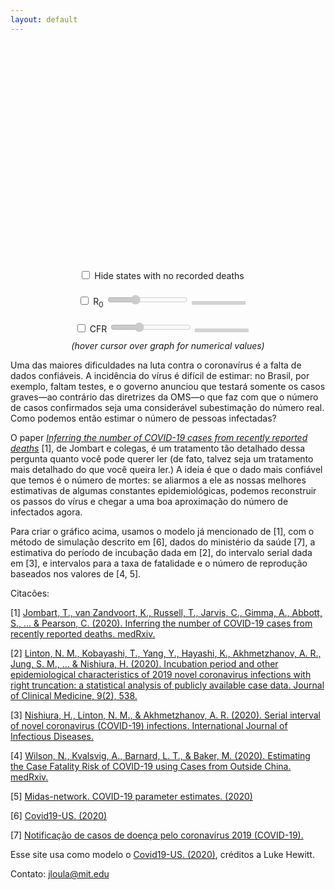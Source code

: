 ```yaml
---
layout: default
---
```


<script src="https://cdn.plot.ly/plotly-latest.min.js"></script>

<script>
    var R0s = [1.5, 2, 2.5, 3];
    var CFRs = [0.005, 0.01, 0.02, 0.03];
</script>

<div style="text-align:center">
<!-- <input type="checkbox" id="chooseR0"> Reproduction Number (R<sub>0</sub>) <input type="range" min="0" max="3" value="1" id="R0" disabled> -->

<div id="chart" style="width:100%;height:22rem;display:inline-block;"></div><br/>

<div style="display:inline-block; padding-top:10px; padding-bottom:10px; text-align:left; padding-right:20px">
    <input type="checkbox" id="onlydeaths"/> <label for="onlydeaths">Hide states with no recorded deaths</label>
</div>
<div style="display:inline-block; padding-top:10px; padding-bottom:10px; text-align:left;">
    <input type="checkbox" id="chooseR0"> R<sub>0</sub> <input type="range" min="0" max="3" value="1" id="R0" disabled>
    <div id="R0text" style="width:80px; text-align:center; margin-right:20px; display:inline-block; background:lightgray; padding:3px;"></div>
</div>
<div style="display:inline-block; padding-top:10px; padding-bottom:10px; text-align:left;">
    <input type="checkbox" id="chooseCFR"> CFR <input type="range" min="0" max="3" value="1" id="CFR" disabled>
    <div id="CFRtext" style="width:80px; text-align:center; margin-right:20px; display:inline-block; background:lightgray; padding:3px;"></div>
</div>
<br/><i>(hover cursor over graph for numerical values)</i>
</div>

<script>
    document.getElementById("chooseR0").addEventListener('change', (event) => {
        document.getElementById("R0").disabled = !event.target.checked;
        refresh()
    })
    document.getElementById("R0").addEventListener('input', (event) => {refresh()})
    document.getElementById("chooseCFR").addEventListener('change', (event) => {
        document.getElementById("CFR").disabled = !event.target.checked;
        refresh()
    })
    document.getElementById("CFR").addEventListener('input', (event) => {refresh()})
    document.getElementById("onlydeaths").addEventListener('change', (event) => {refresh()})

    var allstats = {"1.5,0.005": [["Brasil", {"positive": 428, "deaths": 4, "lower95": 892, "lower50": 1819, "median": 2741, "upper50": 3628, "upper95": 6048}], ["Sudeste", {"positive": 309, "deaths": 4, "lower95": 1027, "lower50": 1880, "median": 2633, "upper50": 3665, "upper95": 6048}], ["S\u00e3o Paulo (SP)", {"positive": 240, "deaths": 4, "lower95": 868, "lower50": 1866, "median": 2740, "upper50": 3703, "upper95": 6048}], ["Rio de Janeiro (RJ)", {"positive": 45, "deaths": 0, "lower95": 48, "lower50": 77, "median": 140, "upper50": 331, "upper95": 1034}], ["Sul", {"positive": 42, "deaths": 0, "lower95": 44, "lower50": 67, "median": 112, "upper50": 269, "upper95": 1109}], ["Centro-Oeste", {"positive": 41, "deaths": 0, "lower95": 43, "lower50": 62, "median": 138, "upper50": 326, "upper95": 1529}], ["Nordeste", {"positive": 35, "deaths": 0, "lower95": 37, "lower50": 65, "median": 116, "upper50": 260, "upper95": 1453}], ["Distrito Federal (DF)", {"positive": 26, "deaths": 0, "lower95": 27, "lower50": 42, "median": 81, "upper50": 186, "upper95": 874}], ["Rio Grande do Sul (RS)", {"positive": 19, "deaths": 0, "lower95": 19, "lower50": 36, "median": 87, "upper50": 178, "upper95": 721}], ["Pernambuco (PE)", {"positive": 16, "deaths": 0, "lower95": 17, "lower50": 32, "median": 79, "upper50": 178, "upper95": 894}], ["Minas Gerais (MG)", {"positive": 15, "deaths": 0, "lower95": 18, "lower50": 39, "median": 82, "upper50": 180, "upper95": 1016}], ["Paran\u00e1 (PR)", {"positive": 13, "deaths": 0, "lower95": 14, "lower50": 28, "median": 82, "upper50": 207, "upper95": 1124}], ["Santa Catarina (SC)", {"positive": 10, "deaths": 0, "lower95": 10, "lower50": 28, "median": 69, "upper50": 193, "upper95": 1227}], ["Esp\u00edrito Santo (ES)", {"positive": 9, "deaths": 0, "lower95": 10, "lower50": 28, "median": 74, "upper50": 202, "upper95": 1017}], ["Cear\u00e1 (CE)", {"positive": 9, "deaths": 0, "lower95": 10, "lower50": 26, "median": 57, "upper50": 195, "upper95": 926}], ["Goi\u00e1s (GO)", {"positive": 8, "deaths": 0, "lower95": 8, "lower50": 16, "median": 61, "upper50": 168, "upper95": 805}], ["Mato Grosso do Sul (MS)", {"positive": 7, "deaths": 0, "lower95": 7, "lower50": 16, "median": 56, "upper50": 138, "upper95": 981}], ["Sergipe (SE)", {"positive": 5, "deaths": 0, "lower95": 5, "lower50": 12, "median": 37, "upper50": 145, "upper95": 754}], ["Bahia (BA)", {"positive": 3, "deaths": 0, "lower95": 3, "lower50": 7, "median": 21, "upper50": 115, "upper95": 993}], ["Rio Grande do Norte (RN)", {"positive": 1, "deaths": 0, "lower95": 1, "lower50": 1, "median": 4, "upper50": 35, "upper95": 672}], ["Norte", {"positive": 1, "deaths": 0, "lower95": 1, "lower50": 1, "median": 5, "upper50": 33, "upper95": 540}], ["Amazonas (AM)", {"positive": 1, "deaths": 0, "lower95": 1, "lower50": 1, "median": 5, "upper50": 44, "upper95": 515}], ["Alagoas (AL)", {"positive": 1, "deaths": 0, "lower95": 1, "lower50": 1, "median": 5, "upper50": 36, "upper95": 544}], ["Tocantins (TO)", {"positive": 0}], ["Roraima (RR)", {"positive": 0}], ["Rond\u00f4nia (RO)", {"positive": 0}], ["Piau\u00ed (PI)", {"positive": 0}], ["Par\u00e1 (PA)", {"positive": 0}], ["Para\u00edba (PB)", {"positive": 0}], ["Mato Grosso (MT)", {"positive": 0}], ["Maranh\u00e3o (MA)", {"positive": 0}], ["Amap\u00e1 (AP)", {"positive": 0}], ["Acre (AC)", {"positive": 0}]], "1.5,0.01": [["Brasil", {"positive": 428, "deaths": 4, "lower95": 497, "lower50": 1005, "median": 1399, "upper50": 1944, "upper95": 3314}], ["Sudeste", {"positive": 309, "deaths": 4, "lower95": 491, "lower50": 971, "median": 1379, "upper50": 1931, "upper95": 3167}], ["S\u00e3o Paulo (SP)", {"positive": 240, "deaths": 4, "lower95": 446, "lower50": 1001, "median": 1375, "upper50": 1927, "upper95": 3141}], ["Rio de Janeiro (RJ)", {"positive": 45, "deaths": 0, "lower95": 46, "lower50": 70, "median": 122, "upper50": 193, "upper95": 756}], ["Sul", {"positive": 42, "deaths": 0, "lower95": 45, "lower50": 64, "median": 96, "upper50": 165, "upper95": 840}], ["Centro-Oeste", {"positive": 41, "deaths": 0, "lower95": 42, "lower50": 70, "median": 113, "upper50": 284, "upper95": 876}], ["Nordeste", {"positive": 35, "deaths": 0, "lower95": 36, "lower50": 53, "median": 111, "upper50": 205, "upper95": 473}], ["Distrito Federal (DF)", {"positive": 26, "deaths": 0, "lower95": 26, "lower50": 47, "median": 89, "upper50": 191, "upper95": 764}], ["Rio Grande do Sul (RS)", {"positive": 19, "deaths": 0, "lower95": 20, "lower50": 35, "median": 63, "upper50": 131, "upper95": 638}], ["Pernambuco (PE)", {"positive": 16, "deaths": 0, "lower95": 16, "lower50": 31, "median": 54, "upper50": 104, "upper95": 500}], ["Minas Gerais (MG)", {"positive": 15, "deaths": 0, "lower95": 15, "lower50": 24, "median": 46, "upper50": 130, "upper95": 573}], ["Paran\u00e1 (PR)", {"positive": 13, "deaths": 0, "lower95": 14, "lower50": 25, "median": 59, "upper50": 132, "upper95": 495}], ["Santa Catarina (SC)", {"positive": 10, "deaths": 0, "lower95": 11, "lower50": 20, "median": 48, "upper50": 131, "upper95": 410}], ["Esp\u00edrito Santo (ES)", {"positive": 9, "deaths": 0, "lower95": 10, "lower50": 19, "median": 35, "upper50": 94, "upper95": 621}], ["Cear\u00e1 (CE)", {"positive": 9, "deaths": 0, "lower95": 9, "lower50": 21, "median": 58, "upper50": 133, "upper95": 579}], ["Goi\u00e1s (GO)", {"positive": 8, "deaths": 0, "lower95": 8, "lower50": 16, "median": 31, "upper50": 97, "upper95": 422}], ["Mato Grosso do Sul (MS)", {"positive": 7, "deaths": 0, "lower95": 7, "lower50": 15, "median": 42, "upper50": 102, "upper95": 600}], ["Sergipe (SE)", {"positive": 5, "deaths": 0, "lower95": 5, "lower50": 13, "median": 32, "upper50": 82, "upper95": 460}], ["Bahia (BA)", {"positive": 3, "deaths": 0, "lower95": 3, "lower50": 7, "median": 22, "upper50": 73, "upper95": 595}], ["Rio Grande do Norte (RN)", {"positive": 1, "deaths": 0, "lower95": 1, "lower50": 1, "median": 5, "upper50": 34, "upper95": 314}], ["Norte", {"positive": 1, "deaths": 0, "lower95": 1, "lower50": 1, "median": 4, "upper50": 26, "upper95": 356}], ["Amazonas (AM)", {"positive": 1, "deaths": 0, "lower95": 1, "lower50": 1, "median": 4, "upper50": 30, "upper95": 275}], ["Alagoas (AL)", {"positive": 1, "deaths": 0, "lower95": 1, "lower50": 1, "median": 5, "upper50": 31, "upper95": 271}], ["Tocantins (TO)", {"positive": 0}], ["Roraima (RR)", {"positive": 0}], ["Rond\u00f4nia (RO)", {"positive": 0}], ["Piau\u00ed (PI)", {"positive": 0}], ["Par\u00e1 (PA)", {"positive": 0}], ["Para\u00edba (PB)", {"positive": 0}], ["Mato Grosso (MT)", {"positive": 0}], ["Maranh\u00e3o (MA)", {"positive": 0}], ["Amap\u00e1 (AP)", {"positive": 0}], ["Acre (AC)", {"positive": 0}]], "1.5,0.02": [["Brasil", {"positive": 428, "deaths": 4, "lower95": 444, "lower50": 623, "median": 799, "upper50": 1023, "upper95": 1800}], ["Sudeste", {"positive": 309, "deaths": 4, "lower95": 342, "lower50": 519, "median": 706, "upper50": 987, "upper95": 1746}], ["S\u00e3o Paulo (SP)", {"positive": 240, "deaths": 4, "lower95": 274, "lower50": 502, "median": 702, "upper50": 966, "upper95": 1757}], ["Rio de Janeiro (RJ)", {"positive": 45, "deaths": 0, "lower95": 46, "lower50": 67, "median": 94, "upper50": 159, "upper95": 391}], ["Sul", {"positive": 42, "deaths": 0, "lower95": 44, "lower50": 56, "median": 82, "upper50": 111, "upper95": 307}], ["Centro-Oeste", {"positive": 41, "deaths": 0, "lower95": 43, "lower50": 54, "median": 75, "upper50": 136, "upper95": 482}], ["Nordeste", {"positive": 35, "deaths": 0, "lower95": 35, "lower50": 47, "median": 88, "upper50": 186, "upper95": 373}], ["Distrito Federal (DF)", {"positive": 26, "deaths": 0, "lower95": 28, "lower50": 38, "median": 69, "upper50": 118, "upper95": 403}], ["Rio Grande do Sul (RS)", {"positive": 19, "deaths": 0, "lower95": 19, "lower50": 26, "median": 48, "upper50": 106, "upper95": 395}], ["Pernambuco (PE)", {"positive": 16, "deaths": 0, "lower95": 17, "lower50": 24, "median": 45, "upper50": 95, "upper95": 428}], ["Minas Gerais (MG)", {"positive": 15, "deaths": 0, "lower95": 15, "lower50": 24, "median": 46, "upper50": 81, "upper95": 295}], ["Paran\u00e1 (PR)", {"positive": 13, "deaths": 0, "lower95": 13, "lower50": 19, "median": 36, "upper50": 73, "upper95": 318}], ["Santa Catarina (SC)", {"positive": 10, "deaths": 0, "lower95": 10, "lower50": 17, "median": 37, "upper50": 66, "upper95": 308}], ["Esp\u00edrito Santo (ES)", {"positive": 9, "deaths": 0, "lower95": 9, "lower50": 14, "median": 31, "upper50": 77, "upper95": 267}], ["Cear\u00e1 (CE)", {"positive": 9, "deaths": 0, "lower95": 9, "lower50": 16, "median": 34, "upper50": 83, "upper95": 395}], ["Goi\u00e1s (GO)", {"positive": 8, "deaths": 0, "lower95": 8, "lower50": 13, "median": 27, "upper50": 60, "upper95": 258}], ["Mato Grosso do Sul (MS)", {"positive": 7, "deaths": 0, "lower95": 7, "lower50": 13, "median": 27, "upper50": 67, "upper95": 239}], ["Sergipe (SE)", {"positive": 5, "deaths": 0, "lower95": 5, "lower50": 9, "median": 18, "upper50": 48, "upper95": 207}], ["Bahia (BA)", {"positive": 3, "deaths": 0, "lower95": 3, "lower50": 5, "median": 14, "upper50": 41, "upper95": 202}], ["Rio Grande do Norte (RN)", {"positive": 1, "deaths": 0, "lower95": 1, "lower50": 1, "median": 4, "upper50": 18, "upper95": 164}], ["Norte", {"positive": 1, "deaths": 0, "lower95": 1, "lower50": 1, "median": 3, "upper50": 15, "upper95": 172}], ["Amazonas (AM)", {"positive": 1, "deaths": 0, "lower95": 1, "lower50": 1, "median": 4, "upper50": 18, "upper95": 202}], ["Alagoas (AL)", {"positive": 1, "deaths": 0, "lower95": 1, "lower50": 1, "median": 4, "upper50": 17, "upper95": 196}], ["Tocantins (TO)", {"positive": 0}], ["Roraima (RR)", {"positive": 0}], ["Rond\u00f4nia (RO)", {"positive": 0}], ["Piau\u00ed (PI)", {"positive": 0}], ["Par\u00e1 (PA)", {"positive": 0}], ["Para\u00edba (PB)", {"positive": 0}], ["Mato Grosso (MT)", {"positive": 0}], ["Maranh\u00e3o (MA)", {"positive": 0}], ["Amap\u00e1 (AP)", {"positive": 0}], ["Acre (AC)", {"positive": 0}]], "1.5,0.03": [["Brasil", {"positive": 428, "deaths": 4, "lower95": 442, "lower50": 537, "median": 648, "upper50": 759, "upper95": 1111}], ["Sudeste", {"positive": 309, "deaths": 4, "lower95": 315, "lower50": 436, "median": 562, "upper50": 744, "upper95": 1128}], ["S\u00e3o Paulo (SP)", {"positive": 240, "deaths": 4, "lower95": 259, "lower50": 371, "median": 547, "upper50": 707, "upper95": 1110}], ["Rio de Janeiro (RJ)", {"positive": 45, "deaths": 0, "lower95": 45, "lower50": 56, "median": 85, "upper50": 134, "upper95": 409}], ["Sul", {"positive": 42, "deaths": 0, "lower95": 43, "lower50": 50, "median": 69, "upper50": 149, "upper95": 395}], ["Centro-Oeste", {"positive": 41, "deaths": 0, "lower95": 41, "lower50": 51, "median": 68, "upper50": 127, "upper95": 340}], ["Nordeste", {"positive": 35, "deaths": 0, "lower95": 36, "lower50": 47, "median": 61, "upper50": 103, "upper95": 302}], ["Distrito Federal (DF)", {"positive": 26, "deaths": 0, "lower95": 26, "lower50": 36, "median": 49, "upper50": 97, "upper95": 263}], ["Rio Grande do Sul (RS)", {"positive": 19, "deaths": 0, "lower95": 19, "lower50": 27, "median": 44, "upper50": 67, "upper95": 331}], ["Pernambuco (PE)", {"positive": 16, "deaths": 0, "lower95": 16, "lower50": 24, "median": 36, "upper50": 64, "upper95": 239}], ["Minas Gerais (MG)", {"positive": 15, "deaths": 0, "lower95": 15, "lower50": 22, "median": 38, "upper50": 59, "upper95": 198}], ["Paran\u00e1 (PR)", {"positive": 13, "deaths": 0, "lower95": 13, "lower50": 23, "median": 38, "upper50": 83, "upper95": 221}], ["Santa Catarina (SC)", {"positive": 10, "deaths": 0, "lower95": 10, "lower50": 15, "median": 28, "upper50": 54, "upper95": 184}], ["Esp\u00edrito Santo (ES)", {"positive": 9, "deaths": 0, "lower95": 9, "lower50": 13, "median": 22, "upper50": 54, "upper95": 241}], ["Cear\u00e1 (CE)", {"positive": 9, "deaths": 0, "lower95": 9, "lower50": 14, "median": 25, "upper50": 53, "upper95": 260}], ["Goi\u00e1s (GO)", {"positive": 8, "deaths": 0, "lower95": 8, "lower50": 13, "median": 24, "upper50": 54, "upper95": 154}], ["Mato Grosso do Sul (MS)", {"positive": 7, "deaths": 0, "lower95": 7, "lower50": 13, "median": 24, "upper50": 44, "upper95": 162}], ["Sergipe (SE)", {"positive": 5, "deaths": 0, "lower95": 5, "lower50": 9, "median": 17, "upper50": 40, "upper95": 214}], ["Bahia (BA)", {"positive": 3, "deaths": 0, "lower95": 3, "lower50": 5, "median": 13, "upper50": 35, "upper95": 195}], ["Rio Grande do Norte (RN)", {"positive": 1, "deaths": 0, "lower95": 1, "lower50": 1, "median": 3, "upper50": 15, "upper95": 138}], ["Norte", {"positive": 1, "deaths": 0, "lower95": 1, "lower50": 1, "median": 3, "upper50": 13, "upper95": 132}], ["Amazonas (AM)", {"positive": 1, "deaths": 0, "lower95": 1, "lower50": 1, "median": 4, "upper50": 14, "upper95": 113}], ["Alagoas (AL)", {"positive": 1, "deaths": 0, "lower95": 1, "lower50": 1, "median": 3, "upper50": 16, "upper95": 175}], ["Tocantins (TO)", {"positive": 0}], ["Roraima (RR)", {"positive": 0}], ["Rond\u00f4nia (RO)", {"positive": 0}], ["Piau\u00ed (PI)", {"positive": 0}], ["Par\u00e1 (PA)", {"positive": 0}], ["Para\u00edba (PB)", {"positive": 0}], ["Mato Grosso (MT)", {"positive": 0}], ["Maranh\u00e3o (MA)", {"positive": 0}], ["Amap\u00e1 (AP)", {"positive": 0}], ["Acre (AC)", {"positive": 0}]], "1.5,None": [["Brasil", {"positive": 428, "deaths": 4, "lower95": 456, "lower50": 706, "median": 1143, "upper50": 2097, "upper95": 4968}], ["Sudeste", {"positive": 309, "deaths": 4, "lower95": 342, "lower50": 640, "median": 1059, "upper50": 2011, "upper95": 4879}], ["S\u00e3o Paulo (SP)", {"positive": 240, "deaths": 4, "lower95": 273, "lower50": 612, "median": 1007, "upper50": 1944, "upper95": 4851}], ["Rio de Janeiro (RJ)", {"positive": 45, "deaths": 0, "lower95": 46, "lower50": 66, "median": 112, "upper50": 208, "upper95": 671}], ["Sul", {"positive": 42, "deaths": 0, "lower95": 43, "lower50": 63, "median": 103, "upper50": 188, "upper95": 825}], ["Centro-Oeste", {"positive": 41, "deaths": 0, "lower95": 42, "lower50": 59, "median": 94, "upper50": 200, "upper95": 881}], ["Nordeste", {"positive": 35, "deaths": 0, "lower95": 37, "lower50": 53, "median": 82, "upper50": 165, "upper95": 714}], ["Distrito Federal (DF)", {"positive": 26, "deaths": 0, "lower95": 27, "lower50": 43, "median": 68, "upper50": 148, "upper95": 568}], ["Rio Grande do Sul (RS)", {"positive": 19, "deaths": 0, "lower95": 19, "lower50": 32, "median": 58, "upper50": 130, "upper95": 629}], ["Pernambuco (PE)", {"positive": 16, "deaths": 0, "lower95": 17, "lower50": 28, "median": 57, "upper50": 126, "upper95": 672}], ["Minas Gerais (MG)", {"positive": 15, "deaths": 0, "lower95": 15, "lower50": 25, "median": 50, "upper50": 118, "upper95": 552}], ["Paran\u00e1 (PR)", {"positive": 13, "deaths": 0, "lower95": 13, "lower50": 22, "median": 44, "upper50": 102, "upper95": 613}], ["Santa Catarina (SC)", {"positive": 10, "deaths": 0, "lower95": 10, "lower50": 19, "median": 37, "upper50": 91, "upper95": 500}], ["Esp\u00edrito Santo (ES)", {"positive": 9, "deaths": 0, "lower95": 9, "lower50": 16, "median": 35, "upper50": 98, "upper95": 596}], ["Cear\u00e1 (CE)", {"positive": 9, "deaths": 0, "lower95": 9, "lower50": 17, "median": 37, "upper50": 97, "upper95": 526}], ["Goi\u00e1s (GO)", {"positive": 8, "deaths": 0, "lower95": 8, "lower50": 16, "median": 36, "upper50": 95, "upper95": 485}], ["Mato Grosso do Sul (MS)", {"positive": 7, "deaths": 0, "lower95": 7, "lower50": 14, "median": 33, "upper50": 89, "upper95": 566}], ["Sergipe (SE)", {"positive": 5, "deaths": 0, "lower95": 5, "lower50": 11, "median": 25, "upper50": 71, "upper95": 459}], ["Bahia (BA)", {"positive": 3, "deaths": 0, "lower95": 3, "lower50": 6, "median": 16, "upper50": 53, "upper95": 396}], ["Rio Grande do Norte (RN)", {"positive": 1, "deaths": 0, "lower95": 1, "lower50": 1, "median": 4, "upper50": 23, "upper95": 312}], ["Norte", {"positive": 1, "deaths": 0, "lower95": 1, "lower50": 1, "median": 4, "upper50": 24, "upper95": 329}], ["Amazonas (AM)", {"positive": 1, "deaths": 0, "lower95": 1, "lower50": 1, "median": 4, "upper50": 27, "upper95": 303}], ["Alagoas (AL)", {"positive": 1, "deaths": 0, "lower95": 1, "lower50": 1, "median": 4, "upper50": 23, "upper95": 323}], ["Tocantins (TO)", {"positive": 0}], ["Roraima (RR)", {"positive": 0}], ["Rond\u00f4nia (RO)", {"positive": 0}], ["Piau\u00ed (PI)", {"positive": 0}], ["Par\u00e1 (PA)", {"positive": 0}], ["Para\u00edba (PB)", {"positive": 0}], ["Mato Grosso (MT)", {"positive": 0}], ["Maranh\u00e3o (MA)", {"positive": 0}], ["Amap\u00e1 (AP)", {"positive": 0}], ["Acre (AC)", {"positive": 0}]], "2,0.005": [["Brasil", {"positive": 428, "deaths": 4, "lower95": 1990, "lower50": 4400, "median": 6439, "upper50": 9208, "upper95": 14591}], ["Sudeste", {"positive": 309, "deaths": 4, "lower95": 2034, "lower50": 4335, "median": 6455, "upper50": 8977, "upper95": 14526}], ["S\u00e3o Paulo (SP)", {"positive": 240, "deaths": 4, "lower95": 1990, "lower50": 4357, "median": 6439, "upper50": 9164, "upper95": 14591}], ["Rio de Janeiro (RJ)", {"positive": 45, "deaths": 0, "lower95": 47, "lower50": 102, "median": 202, "upper50": 500, "upper95": 4126}], ["Sul", {"positive": 42, "deaths": 0, "lower95": 44, "lower50": 100, "median": 243, "upper50": 513, "upper95": 2347}], ["Centro-Oeste", {"positive": 41, "deaths": 0, "lower95": 45, "lower50": 90, "median": 210, "upper50": 549, "upper95": 2214}], ["Nordeste", {"positive": 35, "deaths": 0, "lower95": 37, "lower50": 71, "median": 159, "upper50": 425, "upper95": 2387}], ["Distrito Federal (DF)", {"positive": 26, "deaths": 0, "lower95": 28, "lower50": 63, "median": 139, "upper50": 401, "upper95": 2044}], ["Rio Grande do Sul (RS)", {"positive": 19, "deaths": 0, "lower95": 20, "lower50": 50, "median": 149, "upper50": 354, "upper95": 1549}], ["Pernambuco (PE)", {"positive": 16, "deaths": 0, "lower95": 17, "lower50": 33, "median": 93, "upper50": 276, "upper95": 1947}], ["Minas Gerais (MG)", {"positive": 15, "deaths": 0, "lower95": 16, "lower50": 37, "median": 103, "upper50": 330, "upper95": 1453}], ["Paran\u00e1 (PR)", {"positive": 13, "deaths": 0, "lower95": 14, "lower50": 34, "median": 104, "upper50": 285, "upper95": 1640}], ["Santa Catarina (SC)", {"positive": 10, "deaths": 0, "lower95": 11, "lower50": 28, "median": 84, "upper50": 309, "upper95": 2233}], ["Esp\u00edrito Santo (ES)", {"positive": 9, "deaths": 0, "lower95": 9, "lower50": 27, "median": 87, "upper50": 299, "upper95": 1896}], ["Cear\u00e1 (CE)", {"positive": 9, "deaths": 0, "lower95": 10, "lower50": 24, "median": 70, "upper50": 257, "upper95": 1369}], ["Goi\u00e1s (GO)", {"positive": 8, "deaths": 0, "lower95": 8, "lower50": 23, "median": 72, "upper50": 286, "upper95": 2173}], ["Mato Grosso do Sul (MS)", {"positive": 7, "deaths": 0, "lower95": 8, "lower50": 24, "median": 72, "upper50": 263, "upper95": 2088}], ["Sergipe (SE)", {"positive": 5, "deaths": 0, "lower95": 5, "lower50": 18, "median": 60, "upper50": 243, "upper95": 1654}], ["Bahia (BA)", {"positive": 3, "deaths": 0, "lower95": 3, "lower50": 12, "median": 42, "upper50": 192, "upper95": 1381}], ["Rio Grande do Norte (RN)", {"positive": 1, "deaths": 0, "lower95": 1, "lower50": 2, "median": 17, "upper50": 118, "upper95": 1338}], ["Norte", {"positive": 1, "deaths": 0, "lower95": 1, "lower50": 3, "median": 17, "upper50": 102, "upper95": 1255}], ["Amazonas (AM)", {"positive": 1, "deaths": 0, "lower95": 1, "lower50": 3, "median": 16, "upper50": 140, "upper95": 1357}], ["Alagoas (AL)", {"positive": 1, "deaths": 0, "lower95": 1, "lower50": 2, "median": 14, "upper50": 107, "upper95": 1362}], ["Tocantins (TO)", {"positive": 0}], ["Roraima (RR)", {"positive": 0}], ["Rond\u00f4nia (RO)", {"positive": 0}], ["Piau\u00ed (PI)", {"positive": 0}], ["Par\u00e1 (PA)", {"positive": 0}], ["Para\u00edba (PB)", {"positive": 0}], ["Mato Grosso (MT)", {"positive": 0}], ["Maranh\u00e3o (MA)", {"positive": 0}], ["Amap\u00e1 (AP)", {"positive": 0}], ["Acre (AC)", {"positive": 0}]], "2,0.01": [["Brasil", {"positive": 428, "deaths": 4, "lower95": 1088, "lower50": 2236, "median": 3184, "upper50": 4527, "upper95": 7725}], ["Sudeste", {"positive": 309, "deaths": 4, "lower95": 1085, "lower50": 2216, "median": 3187, "upper50": 4447, "upper95": 7771}], ["S\u00e3o Paulo (SP)", {"positive": 240, "deaths": 4, "lower95": 1020, "lower50": 2187, "median": 3224, "upper50": 4473, "upper95": 7771}], ["Rio de Janeiro (RJ)", {"positive": 45, "deaths": 0, "lower95": 49, "lower50": 84, "median": 129, "upper50": 345, "upper95": 2062}], ["Sul", {"positive": 42, "deaths": 0, "lower95": 45, "lower50": 76, "median": 163, "upper50": 356, "upper95": 1564}], ["Centro-Oeste", {"positive": 41, "deaths": 0, "lower95": 43, "lower50": 66, "median": 126, "upper50": 233, "upper95": 1339}], ["Nordeste", {"positive": 35, "deaths": 0, "lower95": 39, "lower50": 68, "median": 128, "upper50": 259, "upper95": 1161}], ["Distrito Federal (DF)", {"positive": 26, "deaths": 0, "lower95": 26, "lower50": 48, "median": 108, "upper50": 258, "upper95": 1129}], ["Rio Grande do Sul (RS)", {"positive": 19, "deaths": 0, "lower95": 20, "lower50": 37, "median": 83, "upper50": 232, "upper95": 1129}], ["Pernambuco (PE)", {"positive": 16, "deaths": 0, "lower95": 17, "lower50": 29, "median": 68, "upper50": 228, "upper95": 938}], ["Minas Gerais (MG)", {"positive": 15, "deaths": 0, "lower95": 15, "lower50": 31, "median": 75, "upper50": 225, "upper95": 995}], ["Paran\u00e1 (PR)", {"positive": 13, "deaths": 0, "lower95": 14, "lower50": 25, "median": 64, "upper50": 192, "upper95": 1096}], ["Santa Catarina (SC)", {"positive": 10, "deaths": 0, "lower95": 10, "lower50": 20, "median": 53, "upper50": 196, "upper95": 1159}], ["Esp\u00edrito Santo (ES)", {"positive": 9, "deaths": 0, "lower95": 10, "lower50": 24, "median": 66, "upper50": 200, "upper95": 1062}], ["Cear\u00e1 (CE)", {"positive": 9, "deaths": 0, "lower95": 9, "lower50": 23, "median": 61, "upper50": 200, "upper95": 1290}], ["Goi\u00e1s (GO)", {"positive": 8, "deaths": 0, "lower95": 8, "lower50": 20, "median": 64, "upper50": 199, "upper95": 958}], ["Mato Grosso do Sul (MS)", {"positive": 7, "deaths": 0, "lower95": 7, "lower50": 19, "median": 53, "upper50": 200, "upper95": 1236}], ["Sergipe (SE)", {"positive": 5, "deaths": 0, "lower95": 5, "lower50": 13, "median": 48, "upper50": 149, "upper95": 932}], ["Bahia (BA)", {"positive": 3, "deaths": 0, "lower95": 3, "lower50": 11, "median": 32, "upper50": 129, "upper95": 840}], ["Rio Grande do Norte (RN)", {"positive": 1, "deaths": 0, "lower95": 1, "lower50": 1, "median": 12, "upper50": 66, "upper95": 680}], ["Norte", {"positive": 1, "deaths": 0, "lower95": 1, "lower50": 1, "median": 12, "upper50": 76, "upper95": 827}], ["Amazonas (AM)", {"positive": 1, "deaths": 0, "lower95": 1, "lower50": 2, "median": 14, "upper50": 76, "upper95": 828}], ["Alagoas (AL)", {"positive": 1, "deaths": 0, "lower95": 1, "lower50": 2, "median": 10, "upper50": 43, "upper95": 743}], ["Tocantins (TO)", {"positive": 0}], ["Roraima (RR)", {"positive": 0}], ["Rond\u00f4nia (RO)", {"positive": 0}], ["Piau\u00ed (PI)", {"positive": 0}], ["Par\u00e1 (PA)", {"positive": 0}], ["Para\u00edba (PB)", {"positive": 0}], ["Mato Grosso (MT)", {"positive": 0}], ["Maranh\u00e3o (MA)", {"positive": 0}], ["Amap\u00e1 (AP)", {"positive": 0}], ["Acre (AC)", {"positive": 0}]], "2,0.02": [["Brasil", {"positive": 428, "deaths": 4, "lower95": 570, "lower50": 1164, "median": 1613, "upper50": 2235, "upper95": 3603}], ["Sudeste", {"positive": 309, "deaths": 4, "lower95": 606, "lower50": 1144, "median": 1615, "upper50": 2225, "upper95": 3618}], ["S\u00e3o Paulo (SP)", {"positive": 240, "deaths": 4, "lower95": 468, "lower50": 1144, "median": 1660, "upper50": 2218, "upper95": 3699}], ["Rio de Janeiro (RJ)", {"positive": 45, "deaths": 0, "lower95": 45, "lower50": 73, "median": 116, "upper50": 225, "upper95": 889}], ["Sul", {"positive": 42, "deaths": 0, "lower95": 42, "lower50": 73, "median": 111, "upper50": 197, "upper95": 1119}], ["Centro-Oeste", {"positive": 41, "deaths": 0, "lower95": 41, "lower50": 66, "median": 118, "upper50": 242, "upper95": 1111}], ["Nordeste", {"positive": 35, "deaths": 0, "lower95": 35, "lower50": 58, "median": 115, "upper50": 238, "upper95": 634}], ["Distrito Federal (DF)", {"positive": 26, "deaths": 0, "lower95": 27, "lower50": 42, "median": 79, "upper50": 196, "upper95": 652}], ["Rio Grande do Sul (RS)", {"positive": 19, "deaths": 0, "lower95": 20, "lower50": 37, "median": 82, "upper50": 166, "upper95": 528}], ["Pernambuco (PE)", {"positive": 16, "deaths": 0, "lower95": 17, "lower50": 37, "median": 70, "upper50": 163, "upper95": 552}], ["Minas Gerais (MG)", {"positive": 15, "deaths": 0, "lower95": 16, "lower50": 28, "median": 53, "upper50": 107, "upper95": 400}], ["Paran\u00e1 (PR)", {"positive": 13, "deaths": 0, "lower95": 13, "lower50": 23, "median": 55, "upper50": 119, "upper95": 781}], ["Santa Catarina (SC)", {"positive": 10, "deaths": 0, "lower95": 11, "lower50": 25, "median": 58, "upper50": 148, "upper95": 693}], ["Esp\u00edrito Santo (ES)", {"positive": 9, "deaths": 0, "lower95": 9, "lower50": 15, "median": 40, "upper50": 105, "upper95": 463}], ["Cear\u00e1 (CE)", {"positive": 9, "deaths": 0, "lower95": 9, "lower50": 19, "median": 47, "upper50": 117, "upper95": 454}], ["Goi\u00e1s (GO)", {"positive": 8, "deaths": 0, "lower95": 8, "lower50": 19, "median": 41, "upper50": 124, "upper95": 666}], ["Mato Grosso do Sul (MS)", {"positive": 7, "deaths": 0, "lower95": 7, "lower50": 14, "median": 42, "upper50": 92, "upper95": 588}], ["Sergipe (SE)", {"positive": 5, "deaths": 0, "lower95": 5, "lower50": 11, "median": 30, "upper50": 89, "upper95": 421}], ["Bahia (BA)", {"positive": 3, "deaths": 0, "lower95": 3, "lower50": 7, "median": 19, "upper50": 80, "upper95": 493}], ["Rio Grande do Norte (RN)", {"positive": 1, "deaths": 0, "lower95": 1, "lower50": 2, "median": 8, "upper50": 39, "upper95": 354}], ["Norte", {"positive": 1, "deaths": 0, "lower95": 1, "lower50": 1, "median": 6, "upper50": 32, "upper95": 406}], ["Amazonas (AM)", {"positive": 1, "deaths": 0, "lower95": 1, "lower50": 1, "median": 6, "upper50": 38, "upper95": 412}], ["Alagoas (AL)", {"positive": 1, "deaths": 0, "lower95": 1, "lower50": 1, "median": 5, "upper50": 32, "upper95": 340}], ["Tocantins (TO)", {"positive": 0}], ["Roraima (RR)", {"positive": 0}], ["Rond\u00f4nia (RO)", {"positive": 0}], ["Piau\u00ed (PI)", {"positive": 0}], ["Par\u00e1 (PA)", {"positive": 0}], ["Para\u00edba (PB)", {"positive": 0}], ["Mato Grosso (MT)", {"positive": 0}], ["Maranh\u00e3o (MA)", {"positive": 0}], ["Amap\u00e1 (AP)", {"positive": 0}], ["Acre (AC)", {"positive": 0}]], "2,0.03": [["Brasil", {"positive": 428, "deaths": 4, "lower95": 489, "lower50": 791, "median": 1101, "upper50": 1523, "upper95": 2486}], ["Sudeste", {"positive": 309, "deaths": 4, "lower95": 383, "lower50": 757, "median": 1066, "upper50": 1479, "upper95": 2484}], ["S\u00e3o Paulo (SP)", {"positive": 240, "deaths": 4, "lower95": 310, "lower50": 745, "median": 1044, "upper50": 1474, "upper95": 2484}], ["Rio de Janeiro (RJ)", {"positive": 45, "deaths": 0, "lower95": 46, "lower50": 79, "median": 132, "upper50": 224, "upper95": 521}], ["Sul", {"positive": 42, "deaths": 0, "lower95": 43, "lower50": 63, "median": 103, "upper50": 172, "upper95": 534}], ["Centro-Oeste", {"positive": 41, "deaths": 0, "lower95": 41, "lower50": 63, "median": 104, "upper50": 175, "upper95": 564}], ["Nordeste", {"positive": 35, "deaths": 0, "lower95": 35, "lower50": 51, "median": 83, "upper50": 157, "upper95": 438}], ["Distrito Federal (DF)", {"positive": 26, "deaths": 0, "lower95": 27, "lower50": 44, "median": 76, "upper50": 123, "upper95": 419}], ["Rio Grande do Sul (RS)", {"positive": 19, "deaths": 0, "lower95": 19, "lower50": 31, "median": 48, "upper50": 105, "upper95": 523}], ["Pernambuco (PE)", {"positive": 16, "deaths": 0, "lower95": 17, "lower50": 31, "median": 64, "upper50": 128, "upper95": 576}], ["Minas Gerais (MG)", {"positive": 15, "deaths": 0, "lower95": 15, "lower50": 31, "median": 55, "upper50": 107, "upper95": 534}], ["Paran\u00e1 (PR)", {"positive": 13, "deaths": 0, "lower95": 13, "lower50": 27, "median": 51, "upper50": 97, "upper95": 469}], ["Santa Catarina (SC)", {"positive": 10, "deaths": 0, "lower95": 10, "lower50": 17, "median": 37, "upper50": 101, "upper95": 439}], ["Esp\u00edrito Santo (ES)", {"positive": 9, "deaths": 0, "lower95": 9, "lower50": 16, "median": 36, "upper50": 73, "upper95": 279}], ["Cear\u00e1 (CE)", {"positive": 9, "deaths": 0, "lower95": 10, "lower50": 21, "median": 51, "upper50": 116, "upper95": 482}], ["Goi\u00e1s (GO)", {"positive": 8, "deaths": 0, "lower95": 9, "lower50": 15, "median": 32, "upper50": 82, "upper95": 377}], ["Mato Grosso do Sul (MS)", {"positive": 7, "deaths": 0, "lower95": 7, "lower50": 14, "median": 32, "upper50": 88, "upper95": 397}], ["Sergipe (SE)", {"positive": 5, "deaths": 0, "lower95": 5, "lower50": 12, "median": 29, "upper50": 71, "upper95": 377}], ["Bahia (BA)", {"positive": 3, "deaths": 0, "lower95": 3, "lower50": 7, "median": 21, "upper50": 66, "upper95": 392}], ["Rio Grande do Norte (RN)", {"positive": 1, "deaths": 0, "lower95": 1, "lower50": 1, "median": 5, "upper50": 31, "upper95": 327}], ["Norte", {"positive": 1, "deaths": 0, "lower95": 1, "lower50": 1, "median": 4, "upper50": 27, "upper95": 250}], ["Amazonas (AM)", {"positive": 1, "deaths": 0, "lower95": 1, "lower50": 1, "median": 6, "upper50": 33, "upper95": 296}], ["Alagoas (AL)", {"positive": 1, "deaths": 0, "lower95": 1, "lower50": 1, "median": 7, "upper50": 32, "upper95": 351}], ["Tocantins (TO)", {"positive": 0}], ["Roraima (RR)", {"positive": 0}], ["Rond\u00f4nia (RO)", {"positive": 0}], ["Piau\u00ed (PI)", {"positive": 0}], ["Par\u00e1 (PA)", {"positive": 0}], ["Para\u00edba (PB)", {"positive": 0}], ["Mato Grosso (MT)", {"positive": 0}], ["Maranh\u00e3o (MA)", {"positive": 0}], ["Amap\u00e1 (AP)", {"positive": 0}], ["Acre (AC)", {"positive": 0}]], "2,None": [["Brasil", {"positive": 428, "deaths": 4, "lower95": 577, "lower50": 1314, "median": 2317, "upper50": 4691, "upper95": 11806}], ["Sudeste", {"positive": 309, "deaths": 4, "lower95": 501, "lower50": 1276, "median": 2281, "upper50": 4659, "upper95": 11806}], ["S\u00e3o Paulo (SP)", {"positive": 240, "deaths": 4, "lower95": 480, "lower50": 1276, "median": 2279, "upper50": 4627, "upper95": 11875}], ["Rio de Janeiro (RJ)", {"positive": 45, "deaths": 0, "lower95": 46, "lower50": 85, "median": 146, "upper50": 338, "upper95": 1639}], ["Sul", {"positive": 42, "deaths": 0, "lower95": 44, "lower50": 70, "median": 140, "upper50": 304, "upper95": 1189}], ["Centro-Oeste", {"positive": 41, "deaths": 0, "lower95": 43, "lower50": 74, "median": 140, "upper50": 282, "upper95": 1633}], ["Nordeste", {"positive": 35, "deaths": 0, "lower95": 36, "lower50": 65, "median": 129, "upper50": 298, "upper95": 1474}], ["Distrito Federal (DF)", {"positive": 26, "deaths": 0, "lower95": 27, "lower50": 49, "median": 93, "upper50": 217, "upper95": 1288}], ["Rio Grande do Sul (RS)", {"positive": 19, "deaths": 0, "lower95": 20, "lower50": 37, "median": 82, "upper50": 228, "upper95": 1291}], ["Pernambuco (PE)", {"positive": 16, "deaths": 0, "lower95": 16, "lower50": 33, "median": 76, "upper50": 212, "upper95": 1339}], ["Minas Gerais (MG)", {"positive": 15, "deaths": 0, "lower95": 16, "lower50": 34, "median": 79, "upper50": 191, "upper95": 1449}], ["Paran\u00e1 (PR)", {"positive": 13, "deaths": 0, "lower95": 14, "lower50": 29, "median": 66, "upper50": 200, "upper95": 1175}], ["Santa Catarina (SC)", {"positive": 10, "deaths": 0, "lower95": 10, "lower50": 22, "median": 58, "upper50": 162, "upper95": 1228}], ["Esp\u00edrito Santo (ES)", {"positive": 9, "deaths": 0, "lower95": 9, "lower50": 21, "median": 49, "upper50": 159, "upper95": 1117}], ["Cear\u00e1 (CE)", {"positive": 9, "deaths": 0, "lower95": 9, "lower50": 20, "median": 50, "upper50": 141, "upper95": 894}], ["Goi\u00e1s (GO)", {"positive": 8, "deaths": 0, "lower95": 8, "lower50": 17, "median": 48, "upper50": 156, "upper95": 1032}], ["Mato Grosso do Sul (MS)", {"positive": 7, "deaths": 0, "lower95": 7, "lower50": 18, "median": 50, "upper50": 159, "upper95": 1008}], ["Sergipe (SE)", {"positive": 5, "deaths": 0, "lower95": 5, "lower50": 13, "median": 39, "upper50": 123, "upper95": 808}], ["Bahia (BA)", {"positive": 3, "deaths": 0, "lower95": 3, "lower50": 8, "median": 26, "upper50": 99, "upper95": 959}], ["Rio Grande do Norte (RN)", {"positive": 1, "deaths": 0, "lower95": 1, "lower50": 1, "median": 8, "upper50": 50, "upper95": 632}], ["Norte", {"positive": 1, "deaths": 0, "lower95": 1, "lower50": 1, "median": 8, "upper50": 51, "upper95": 644}], ["Amazonas (AM)", {"positive": 1, "deaths": 0, "lower95": 1, "lower50": 2, "median": 10, "upper50": 59, "upper95": 672}], ["Alagoas (AL)", {"positive": 1, "deaths": 0, "lower95": 1, "lower50": 1, "median": 9, "upper50": 58, "upper95": 689}], ["Tocantins (TO)", {"positive": 0}], ["Roraima (RR)", {"positive": 0}], ["Rond\u00f4nia (RO)", {"positive": 0}], ["Piau\u00ed (PI)", {"positive": 0}], ["Par\u00e1 (PA)", {"positive": 0}], ["Para\u00edba (PB)", {"positive": 0}], ["Mato Grosso (MT)", {"positive": 0}], ["Maranh\u00e3o (MA)", {"positive": 0}], ["Amap\u00e1 (AP)", {"positive": 0}], ["Acre (AC)", {"positive": 0}]], "2.5,0.005": [["Brasil", {"positive": 428, "deaths": 4, "lower95": 3884, "lower50": 8158, "median": 11396, "upper50": 16033, "upper95": 28483}], ["Sudeste", {"positive": 309, "deaths": 4, "lower95": 3684, "lower50": 8008, "median": 11540, "upper50": 16159, "upper95": 28483}], ["S\u00e3o Paulo (SP)", {"positive": 240, "deaths": 4, "lower95": 3684, "lower50": 8173, "median": 11540, "upper50": 16151, "upper95": 28483}], ["Rio de Janeiro (RJ)", {"positive": 45, "deaths": 0, "lower95": 50, "lower50": 105, "median": 276, "upper50": 726, "upper95": 3622}], ["Sul", {"positive": 42, "deaths": 0, "lower95": 45, "lower50": 91, "median": 250, "upper50": 762, "upper95": 3650}], ["Centro-Oeste", {"positive": 41, "deaths": 0, "lower95": 44, "lower50": 94, "median": 235, "upper50": 696, "upper95": 2988}], ["Nordeste", {"positive": 35, "deaths": 0, "lower95": 42, "lower50": 91, "median": 229, "upper50": 597, "upper95": 2929}], ["Distrito Federal (DF)", {"positive": 26, "deaths": 0, "lower95": 28, "lower50": 62, "median": 159, "upper50": 628, "upper95": 3545}], ["Rio Grande do Sul (RS)", {"positive": 19, "deaths": 0, "lower95": 19, "lower50": 45, "median": 123, "upper50": 488, "upper95": 4958}], ["Pernambuco (PE)", {"positive": 16, "deaths": 0, "lower95": 18, "lower50": 52, "median": 132, "upper50": 519, "upper95": 3996}], ["Minas Gerais (MG)", {"positive": 15, "deaths": 0, "lower95": 16, "lower50": 52, "median": 171, "upper50": 601, "upper95": 2878}], ["Paran\u00e1 (PR)", {"positive": 13, "deaths": 0, "lower95": 13, "lower50": 35, "median": 114, "upper50": 570, "upper95": 2880}], ["Santa Catarina (SC)", {"positive": 10, "deaths": 0, "lower95": 10, "lower50": 26, "median": 114, "upper50": 493, "upper95": 2650}], ["Esp\u00edrito Santo (ES)", {"positive": 9, "deaths": 0, "lower95": 10, "lower50": 31, "median": 109, "upper50": 395, "upper95": 3577}], ["Cear\u00e1 (CE)", {"positive": 9, "deaths": 0, "lower95": 10, "lower50": 28, "median": 102, "upper50": 428, "upper95": 3128}], ["Goi\u00e1s (GO)", {"positive": 8, "deaths": 0, "lower95": 8, "lower50": 27, "median": 108, "upper50": 451, "upper95": 4431}], ["Mato Grosso do Sul (MS)", {"positive": 7, "deaths": 0, "lower95": 7, "lower50": 25, "median": 90, "upper50": 438, "upper95": 3644}], ["Sergipe (SE)", {"positive": 5, "deaths": 0, "lower95": 5, "lower50": 19, "median": 69, "upper50": 391, "upper95": 2696}], ["Bahia (BA)", {"positive": 3, "deaths": 0, "lower95": 3, "lower50": 11, "median": 46, "upper50": 255, "upper95": 2214}], ["Rio Grande do Norte (RN)", {"positive": 1, "deaths": 0, "lower95": 1, "lower50": 2, "median": 21, "upper50": 192, "upper95": 1866}], ["Norte", {"positive": 1, "deaths": 0, "lower95": 1, "lower50": 2, "median": 17, "upper50": 122, "upper95": 2604}], ["Amazonas (AM)", {"positive": 1, "deaths": 0, "lower95": 1, "lower50": 2, "median": 19, "upper50": 244, "upper95": 1649}], ["Alagoas (AL)", {"positive": 1, "deaths": 0, "lower95": 1, "lower50": 2, "median": 17, "upper50": 162, "upper95": 2157}], ["Tocantins (TO)", {"positive": 0}], ["Roraima (RR)", {"positive": 0}], ["Rond\u00f4nia (RO)", {"positive": 0}], ["Piau\u00ed (PI)", {"positive": 0}], ["Par\u00e1 (PA)", {"positive": 0}], ["Para\u00edba (PB)", {"positive": 0}], ["Mato Grosso (MT)", {"positive": 0}], ["Maranh\u00e3o (MA)", {"positive": 0}], ["Amap\u00e1 (AP)", {"positive": 0}], ["Acre (AC)", {"positive": 0}]], "2.5,0.01": [["Brasil", {"positive": 428, "deaths": 4, "lower95": 1764, "lower50": 3895, "median": 5617, "upper50": 7738, "upper95": 12354}], ["Sudeste", {"positive": 309, "deaths": 4, "lower95": 1778, "lower50": 3895, "median": 5740, "upper50": 7827, "upper95": 12220}], ["S\u00e3o Paulo (SP)", {"positive": 240, "deaths": 4, "lower95": 1778, "lower50": 3836, "median": 5713, "upper50": 7738, "upper95": 12220}], ["Rio de Janeiro (RJ)", {"positive": 45, "deaths": 0, "lower95": 46, "lower50": 86, "median": 183, "upper50": 424, "upper95": 2436}], ["Sul", {"positive": 42, "deaths": 0, "lower95": 43, "lower50": 74, "median": 165, "upper50": 491, "upper95": 2226}], ["Centro-Oeste", {"positive": 41, "deaths": 0, "lower95": 43, "lower50": 82, "median": 193, "upper50": 424, "upper95": 1984}], ["Nordeste", {"positive": 35, "deaths": 0, "lower95": 38, "lower50": 69, "median": 162, "upper50": 365, "upper95": 2468}], ["Distrito Federal (DF)", {"positive": 26, "deaths": 0, "lower95": 28, "lower50": 53, "median": 146, "upper50": 491, "upper95": 2156}], ["Rio Grande do Sul (RS)", {"positive": 19, "deaths": 0, "lower95": 20, "lower50": 50, "median": 129, "upper50": 342, "upper95": 1787}], ["Pernambuco (PE)", {"positive": 16, "deaths": 0, "lower95": 16, "lower50": 40, "median": 111, "upper50": 372, "upper95": 2053}], ["Minas Gerais (MG)", {"positive": 15, "deaths": 0, "lower95": 16, "lower50": 35, "median": 94, "upper50": 388, "upper95": 2077}], ["Paran\u00e1 (PR)", {"positive": 13, "deaths": 0, "lower95": 14, "lower50": 35, "median": 114, "upper50": 304, "upper95": 1646}], ["Santa Catarina (SC)", {"positive": 10, "deaths": 0, "lower95": 11, "lower50": 34, "median": 83, "upper50": 298, "upper95": 1533}], ["Esp\u00edrito Santo (ES)", {"positive": 9, "deaths": 0, "lower95": 9, "lower50": 21, "median": 76, "upper50": 236, "upper95": 1599}], ["Cear\u00e1 (CE)", {"positive": 9, "deaths": 0, "lower95": 10, "lower50": 27, "median": 90, "upper50": 303, "upper95": 2696}], ["Goi\u00e1s (GO)", {"positive": 8, "deaths": 0, "lower95": 9, "lower50": 22, "median": 68, "upper50": 247, "upper95": 1604}], ["Mato Grosso do Sul (MS)", {"positive": 7, "deaths": 0, "lower95": 8, "lower50": 18, "median": 67, "upper50": 205, "upper95": 1804}], ["Sergipe (SE)", {"positive": 5, "deaths": 0, "lower95": 5, "lower50": 14, "median": 52, "upper50": 214, "upper95": 1897}], ["Bahia (BA)", {"positive": 3, "deaths": 0, "lower95": 3, "lower50": 9, "median": 39, "upper50": 178, "upper95": 1990}], ["Rio Grande do Norte (RN)", {"positive": 1, "deaths": 0, "lower95": 1, "lower50": 2, "median": 13, "upper50": 97, "upper95": 1369}], ["Norte", {"positive": 1, "deaths": 0, "lower95": 1, "lower50": 2, "median": 14, "upper50": 81, "upper95": 1390}], ["Amazonas (AM)", {"positive": 1, "deaths": 0, "lower95": 1, "lower50": 2, "median": 14, "upper50": 90, "upper95": 1421}], ["Alagoas (AL)", {"positive": 1, "deaths": 0, "lower95": 1, "lower50": 2, "median": 11, "upper50": 78, "upper95": 1477}], ["Tocantins (TO)", {"positive": 0}], ["Roraima (RR)", {"positive": 0}], ["Rond\u00f4nia (RO)", {"positive": 0}], ["Piau\u00ed (PI)", {"positive": 0}], ["Par\u00e1 (PA)", {"positive": 0}], ["Para\u00edba (PB)", {"positive": 0}], ["Mato Grosso (MT)", {"positive": 0}], ["Maranh\u00e3o (MA)", {"positive": 0}], ["Amap\u00e1 (AP)", {"positive": 0}], ["Acre (AC)", {"positive": 0}]], "2.5,0.02": [["Brasil", {"positive": 428, "deaths": 4, "lower95": 1053, "lower50": 1989, "median": 2840, "upper50": 3924, "upper95": 7149}], ["Sudeste", {"positive": 309, "deaths": 4, "lower95": 1053, "lower50": 2029, "median": 2834, "upper50": 3907, "upper95": 6951}], ["S\u00e3o Paulo (SP)", {"positive": 240, "deaths": 4, "lower95": 1044, "lower50": 2020, "median": 2836, "upper50": 3871, "upper95": 6951}], ["Rio de Janeiro (RJ)", {"positive": 45, "deaths": 0, "lower95": 48, "lower50": 72, "median": 124, "upper50": 248, "upper95": 1082}], ["Sul", {"positive": 42, "deaths": 0, "lower95": 44, "lower50": 80, "median": 143, "upper50": 347, "upper95": 882}], ["Centro-Oeste", {"positive": 41, "deaths": 0, "lower95": 42, "lower50": 85, "median": 164, "upper50": 382, "upper95": 1188}], ["Nordeste", {"positive": 35, "deaths": 0, "lower95": 37, "lower50": 60, "median": 120, "upper50": 238, "upper95": 859}], ["Distrito Federal (DF)", {"positive": 26, "deaths": 0, "lower95": 27, "lower50": 55, "median": 114, "upper50": 244, "upper95": 1059}], ["Rio Grande do Sul (RS)", {"positive": 19, "deaths": 0, "lower95": 20, "lower50": 38, "median": 86, "upper50": 204, "upper95": 804}], ["Pernambuco (PE)", {"positive": 16, "deaths": 0, "lower95": 17, "lower50": 35, "median": 85, "upper50": 252, "upper95": 1192}], ["Minas Gerais (MG)", {"positive": 15, "deaths": 0, "lower95": 15, "lower50": 36, "median": 80, "upper50": 190, "upper95": 991}], ["Paran\u00e1 (PR)", {"positive": 13, "deaths": 0, "lower95": 15, "lower50": 31, "median": 64, "upper50": 187, "upper95": 934}], ["Santa Catarina (SC)", {"positive": 10, "deaths": 0, "lower95": 10, "lower50": 24, "median": 69, "upper50": 193, "upper95": 989}], ["Esp\u00edrito Santo (ES)", {"positive": 9, "deaths": 0, "lower95": 10, "lower50": 24, "median": 74, "upper50": 224, "upper95": 1082}], ["Cear\u00e1 (CE)", {"positive": 9, "deaths": 0, "lower95": 9, "lower50": 19, "median": 48, "upper50": 165, "upper95": 826}], ["Goi\u00e1s (GO)", {"positive": 8, "deaths": 0, "lower95": 9, "lower50": 21, "median": 48, "upper50": 160, "upper95": 994}], ["Mato Grosso do Sul (MS)", {"positive": 7, "deaths": 0, "lower95": 7, "lower50": 16, "median": 41, "upper50": 131, "upper95": 802}], ["Sergipe (SE)", {"positive": 5, "deaths": 0, "lower95": 5, "lower50": 14, "median": 41, "upper50": 140, "upper95": 936}], ["Bahia (BA)", {"positive": 3, "deaths": 0, "lower95": 3, "lower50": 9, "median": 27, "upper50": 105, "upper95": 743}], ["Rio Grande do Norte (RN)", {"positive": 1, "deaths": 0, "lower95": 1, "lower50": 2, "median": 9, "upper50": 47, "upper95": 465}], ["Norte", {"positive": 1, "deaths": 0, "lower95": 1, "lower50": 2, "median": 11, "upper50": 63, "upper95": 889}], ["Amazonas (AM)", {"positive": 1, "deaths": 0, "lower95": 1, "lower50": 1, "median": 12, "upper50": 64, "upper95": 819}], ["Alagoas (AL)", {"positive": 1, "deaths": 0, "lower95": 1, "lower50": 2, "median": 10, "upper50": 57, "upper95": 774}], ["Tocantins (TO)", {"positive": 0}], ["Roraima (RR)", {"positive": 0}], ["Rond\u00f4nia (RO)", {"positive": 0}], ["Piau\u00ed (PI)", {"positive": 0}], ["Par\u00e1 (PA)", {"positive": 0}], ["Para\u00edba (PB)", {"positive": 0}], ["Mato Grosso (MT)", {"positive": 0}], ["Maranh\u00e3o (MA)", {"positive": 0}], ["Amap\u00e1 (AP)", {"positive": 0}], ["Acre (AC)", {"positive": 0}]], "2.5,0.03": [["Brasil", {"positive": 428, "deaths": 4, "lower95": 643, "lower50": 1370, "median": 1969, "upper50": 2723, "upper95": 4543}], ["Sudeste", {"positive": 309, "deaths": 4, "lower95": 650, "lower50": 1398, "median": 1991, "upper50": 2702, "upper95": 4513}], ["S\u00e3o Paulo (SP)", {"positive": 240, "deaths": 4, "lower95": 650, "lower50": 1414, "median": 1969, "upper50": 2697, "upper95": 4543}], ["Rio de Janeiro (RJ)", {"positive": 45, "deaths": 0, "lower95": 49, "lower50": 81, "median": 122, "upper50": 283, "upper95": 925}], ["Sul", {"positive": 42, "deaths": 0, "lower95": 48, "lower50": 71, "median": 137, "upper50": 273, "upper95": 867}], ["Centro-Oeste", {"positive": 41, "deaths": 0, "lower95": 43, "lower50": 82, "median": 143, "upper50": 281, "upper95": 925}], ["Nordeste", {"positive": 35, "deaths": 0, "lower95": 36, "lower50": 54, "median": 119, "upper50": 259, "upper95": 1030}], ["Distrito Federal (DF)", {"positive": 26, "deaths": 0, "lower95": 29, "lower50": 48, "median": 124, "upper50": 233, "upper95": 891}], ["Rio Grande do Sul (RS)", {"positive": 19, "deaths": 0, "lower95": 20, "lower50": 36, "median": 89, "upper50": 197, "upper95": 696}], ["Pernambuco (PE)", {"positive": 16, "deaths": 0, "lower95": 16, "lower50": 28, "median": 65, "upper50": 154, "upper95": 937}], ["Minas Gerais (MG)", {"positive": 15, "deaths": 0, "lower95": 16, "lower50": 33, "median": 73, "upper50": 150, "upper95": 543}], ["Paran\u00e1 (PR)", {"positive": 13, "deaths": 0, "lower95": 13, "lower50": 24, "median": 57, "upper50": 150, "upper95": 670}], ["Santa Catarina (SC)", {"positive": 10, "deaths": 0, "lower95": 10, "lower50": 21, "median": 56, "upper50": 125, "upper95": 620}], ["Esp\u00edrito Santo (ES)", {"positive": 9, "deaths": 0, "lower95": 9, "lower50": 18, "median": 47, "upper50": 149, "upper95": 566}], ["Cear\u00e1 (CE)", {"positive": 9, "deaths": 0, "lower95": 9, "lower50": 21, "median": 48, "upper50": 136, "upper95": 670}], ["Goi\u00e1s (GO)", {"positive": 8, "deaths": 0, "lower95": 8, "lower50": 18, "median": 52, "upper50": 116, "upper95": 655}], ["Mato Grosso do Sul (MS)", {"positive": 7, "deaths": 0, "lower95": 7, "lower50": 16, "median": 44, "upper50": 125, "upper95": 687}], ["Sergipe (SE)", {"positive": 5, "deaths": 0, "lower95": 5, "lower50": 13, "median": 37, "upper50": 125, "upper95": 581}], ["Bahia (BA)", {"positive": 3, "deaths": 0, "lower95": 3, "lower50": 7, "median": 22, "upper50": 84, "upper95": 459}], ["Rio Grande do Norte (RN)", {"positive": 1, "deaths": 0, "lower95": 1, "lower50": 1, "median": 8, "upper50": 50, "upper95": 552}], ["Norte", {"positive": 1, "deaths": 0, "lower95": 1, "lower50": 1, "median": 7, "upper50": 43, "upper95": 425}], ["Amazonas (AM)", {"positive": 1, "deaths": 0, "lower95": 1, "lower50": 1, "median": 9, "upper50": 49, "upper95": 556}], ["Alagoas (AL)", {"positive": 1, "deaths": 0, "lower95": 1, "lower50": 1, "median": 8, "upper50": 58, "upper95": 670}], ["Tocantins (TO)", {"positive": 0}], ["Roraima (RR)", {"positive": 0}], ["Rond\u00f4nia (RO)", {"positive": 0}], ["Piau\u00ed (PI)", {"positive": 0}], ["Par\u00e1 (PA)", {"positive": 0}], ["Para\u00edba (PB)", {"positive": 0}], ["Mato Grosso (MT)", {"positive": 0}], ["Maranh\u00e3o (MA)", {"positive": 0}], ["Amap\u00e1 (AP)", {"positive": 0}], ["Acre (AC)", {"positive": 0}]], "2.5,None": [["Brasil", {"positive": 428, "deaths": 4, "lower95": 918, "lower50": 2263, "median": 3975, "upper50": 7944, "upper95": 20909}], ["Sudeste", {"positive": 309, "deaths": 4, "lower95": 930, "lower50": 2267, "median": 3978, "upper50": 8025, "upper95": 20968}], ["S\u00e3o Paulo (SP)", {"positive": 240, "deaths": 4, "lower95": 945, "lower50": 2246, "median": 3968, "upper50": 7947, "upper95": 20904}], ["Rio de Janeiro (RJ)", {"positive": 45, "deaths": 0, "lower95": 48, "lower50": 93, "median": 209, "upper50": 490, "upper95": 2895}], ["Sul", {"positive": 42, "deaths": 0, "lower95": 45, "lower50": 79, "median": 171, "upper50": 415, "upper95": 2955}], ["Centro-Oeste", {"positive": 41, "deaths": 0, "lower95": 44, "lower50": 78, "median": 172, "upper50": 416, "upper95": 2094}], ["Nordeste", {"positive": 35, "deaths": 0, "lower95": 36, "lower50": 64, "median": 149, "upper50": 400, "upper95": 2685}], ["Distrito Federal (DF)", {"positive": 26, "deaths": 0, "lower95": 28, "lower50": 58, "median": 132, "upper50": 391, "upper95": 2184}], ["Rio Grande do Sul (RS)", {"positive": 19, "deaths": 0, "lower95": 20, "lower50": 42, "median": 97, "upper50": 294, "upper95": 2426}], ["Pernambuco (PE)", {"positive": 16, "deaths": 0, "lower95": 17, "lower50": 37, "median": 97, "upper50": 327, "upper95": 2075}], ["Minas Gerais (MG)", {"positive": 15, "deaths": 0, "lower95": 16, "lower50": 39, "median": 99, "upper50": 298, "upper95": 2083}], ["Paran\u00e1 (PR)", {"positive": 13, "deaths": 0, "lower95": 14, "lower50": 32, "median": 82, "upper50": 245, "upper95": 1742}], ["Santa Catarina (SC)", {"positive": 10, "deaths": 0, "lower95": 11, "lower50": 26, "median": 75, "upper50": 226, "upper95": 1714}], ["Esp\u00edrito Santo (ES)", {"positive": 9, "deaths": 0, "lower95": 10, "lower50": 25, "median": 78, "upper50": 239, "upper95": 1762}], ["Cear\u00e1 (CE)", {"positive": 9, "deaths": 0, "lower95": 10, "lower50": 24, "median": 71, "upper50": 246, "upper95": 1957}], ["Goi\u00e1s (GO)", {"positive": 8, "deaths": 0, "lower95": 8, "lower50": 22, "median": 71, "upper50": 271, "upper95": 1777}], ["Mato Grosso do Sul (MS)", {"positive": 7, "deaths": 0, "lower95": 7, "lower50": 18, "median": 56, "upper50": 211, "upper95": 1594}], ["Sergipe (SE)", {"positive": 5, "deaths": 0, "lower95": 5, "lower50": 15, "median": 54, "upper50": 220, "upper95": 1724}], ["Bahia (BA)", {"positive": 3, "deaths": 0, "lower95": 3, "lower50": 9, "median": 36, "upper50": 158, "upper95": 1748}], ["Rio Grande do Norte (RN)", {"positive": 1, "deaths": 0, "lower95": 1, "lower50": 2, "median": 13, "upper50": 84, "upper95": 1115}], ["Norte", {"positive": 1, "deaths": 0, "lower95": 1, "lower50": 2, "median": 12, "upper50": 83, "upper95": 1098}], ["Amazonas (AM)", {"positive": 1, "deaths": 0, "lower95": 1, "lower50": 1, "median": 12, "upper50": 86, "upper95": 1173}], ["Alagoas (AL)", {"positive": 1, "deaths": 0, "lower95": 1, "lower50": 2, "median": 12, "upper50": 93, "upper95": 1185}], ["Tocantins (TO)", {"positive": 0}], ["Roraima (RR)", {"positive": 0}], ["Rond\u00f4nia (RO)", {"positive": 0}], ["Piau\u00ed (PI)", {"positive": 0}], ["Par\u00e1 (PA)", {"positive": 0}], ["Para\u00edba (PB)", {"positive": 0}], ["Mato Grosso (MT)", {"positive": 0}], ["Maranh\u00e3o (MA)", {"positive": 0}], ["Amap\u00e1 (AP)", {"positive": 0}], ["Acre (AC)", {"positive": 0}]], "3,0.005": [["Brasil", {"positive": 428, "deaths": 4, "lower95": 5826, "lower50": 13422, "median": 18187, "upper50": 25850, "upper95": 45010}], ["Sudeste", {"positive": 309, "deaths": 4, "lower95": 5859, "lower50": 13423, "median": 18168, "upper50": 25850, "upper95": 45010}], ["S\u00e3o Paulo (SP)", {"positive": 240, "deaths": 4, "lower95": 5859, "lower50": 13523, "median": 18187, "upper50": 25850, "upper95": 46489}], ["Rio de Janeiro (RJ)", {"positive": 45, "deaths": 0, "lower95": 48, "lower50": 94, "median": 254, "upper50": 979, "upper95": 5937}], ["Sul", {"positive": 42, "deaths": 0, "lower95": 49, "lower50": 119, "median": 349, "upper50": 1367, "upper95": 6291}], ["Centro-Oeste", {"positive": 41, "deaths": 0, "lower95": 48, "lower50": 104, "median": 316, "upper50": 1230, "upper95": 5461}], ["Nordeste", {"positive": 35, "deaths": 0, "lower95": 38, "lower50": 100, "median": 286, "upper50": 814, "upper95": 7043}], ["Distrito Federal (DF)", {"positive": 26, "deaths": 0, "lower95": 31, "lower50": 72, "median": 217, "upper50": 792, "upper95": 3952}], ["Rio Grande do Sul (RS)", {"positive": 19, "deaths": 0, "lower95": 19, "lower50": 52, "median": 156, "upper50": 545, "upper95": 5238}], ["Pernambuco (PE)", {"positive": 16, "deaths": 0, "lower95": 18, "lower50": 54, "median": 179, "upper50": 815, "upper95": 5182}], ["Minas Gerais (MG)", {"positive": 15, "deaths": 0, "lower95": 15, "lower50": 46, "median": 201, "upper50": 782, "upper95": 5578}], ["Paran\u00e1 (PR)", {"positive": 13, "deaths": 0, "lower95": 16, "lower50": 45, "median": 153, "upper50": 562, "upper95": 5102}], ["Santa Catarina (SC)", {"positive": 10, "deaths": 0, "lower95": 10, "lower50": 28, "median": 126, "upper50": 554, "upper95": 3642}], ["Esp\u00edrito Santo (ES)", {"positive": 9, "deaths": 0, "lower95": 9, "lower50": 34, "median": 134, "upper50": 485, "upper95": 4685}], ["Cear\u00e1 (CE)", {"positive": 9, "deaths": 0, "lower95": 10, "lower50": 35, "median": 135, "upper50": 552, "upper95": 3911}], ["Goi\u00e1s (GO)", {"positive": 8, "deaths": 0, "lower95": 8, "lower50": 32, "median": 126, "upper50": 542, "upper95": 4308}], ["Mato Grosso do Sul (MS)", {"positive": 7, "deaths": 0, "lower95": 8, "lower50": 28, "median": 120, "upper50": 487, "upper95": 5095}], ["Sergipe (SE)", {"positive": 5, "deaths": 0, "lower95": 5, "lower50": 16, "median": 62, "upper50": 362, "upper95": 3711}], ["Bahia (BA)", {"positive": 3, "deaths": 0, "lower95": 3, "lower50": 12, "median": 63, "upper50": 345, "upper95": 4152}], ["Rio Grande do Norte (RN)", {"positive": 1, "deaths": 0, "lower95": 1, "lower50": 3, "median": 25, "upper50": 342, "upper95": 3174}], ["Norte", {"positive": 1, "deaths": 0, "lower95": 1, "lower50": 3, "median": 20, "upper50": 194, "upper95": 3740}], ["Amazonas (AM)", {"positive": 1, "deaths": 0, "lower95": 1, "lower50": 3, "median": 22, "upper50": 205, "upper95": 3120}], ["Alagoas (AL)", {"positive": 1, "deaths": 0, "lower95": 1, "lower50": 3, "median": 34, "upper50": 274, "upper95": 3239}], ["Tocantins (TO)", {"positive": 0}], ["Roraima (RR)", {"positive": 0}], ["Rond\u00f4nia (RO)", {"positive": 0}], ["Piau\u00ed (PI)", {"positive": 0}], ["Par\u00e1 (PA)", {"positive": 0}], ["Para\u00edba (PB)", {"positive": 0}], ["Mato Grosso (MT)", {"positive": 0}], ["Maranh\u00e3o (MA)", {"positive": 0}], ["Amap\u00e1 (AP)", {"positive": 0}], ["Acre (AC)", {"positive": 0}]], "3,0.01": [["Brasil", {"positive": 428, "deaths": 4, "lower95": 2587, "lower50": 5932, "median": 9012, "upper50": 12350, "upper95": 20549}], ["Sudeste", {"positive": 309, "deaths": 4, "lower95": 2519, "lower50": 5873, "median": 8913, "upper50": 12280, "upper95": 20549}], ["S\u00e3o Paulo (SP)", {"positive": 240, "deaths": 4, "lower95": 2513, "lower50": 6155, "median": 9092, "upper50": 12199, "upper95": 20549}], ["Rio de Janeiro (RJ)", {"positive": 45, "deaths": 0, "lower95": 47, "lower50": 95, "median": 234, "upper50": 666, "upper95": 4825}], ["Sul", {"positive": 42, "deaths": 0, "lower95": 46, "lower50": 83, "median": 227, "upper50": 650, "upper95": 3638}], ["Centro-Oeste", {"positive": 41, "deaths": 0, "lower95": 42, "lower50": 108, "median": 215, "upper50": 761, "upper95": 3556}], ["Nordeste", {"positive": 35, "deaths": 0, "lower95": 40, "lower50": 108, "median": 273, "upper50": 620, "upper95": 3202}], ["Distrito Federal (DF)", {"positive": 26, "deaths": 0, "lower95": 27, "lower50": 63, "median": 177, "upper50": 618, "upper95": 2858}], ["Rio Grande do Sul (RS)", {"positive": 19, "deaths": 0, "lower95": 21, "lower50": 65, "median": 191, "upper50": 523, "upper95": 3113}], ["Pernambuco (PE)", {"positive": 16, "deaths": 0, "lower95": 16, "lower50": 44, "median": 139, "upper50": 381, "upper95": 3537}], ["Minas Gerais (MG)", {"positive": 15, "deaths": 0, "lower95": 16, "lower50": 45, "median": 148, "upper50": 605, "upper95": 4354}], ["Paran\u00e1 (PR)", {"positive": 13, "deaths": 0, "lower95": 14, "lower50": 48, "median": 147, "upper50": 474, "upper95": 3166}], ["Santa Catarina (SC)", {"positive": 10, "deaths": 0, "lower95": 11, "lower50": 32, "median": 125, "upper50": 506, "upper95": 2896}], ["Esp\u00edrito Santo (ES)", {"positive": 9, "deaths": 0, "lower95": 9, "lower50": 31, "median": 106, "upper50": 402, "upper95": 2693}], ["Cear\u00e1 (CE)", {"positive": 9, "deaths": 0, "lower95": 9, "lower50": 32, "median": 105, "upper50": 384, "upper95": 1781}], ["Goi\u00e1s (GO)", {"positive": 8, "deaths": 0, "lower95": 8, "lower50": 27, "median": 94, "upper50": 417, "upper95": 2688}], ["Mato Grosso do Sul (MS)", {"positive": 7, "deaths": 0, "lower95": 7, "lower50": 21, "median": 78, "upper50": 302, "upper95": 2310}], ["Sergipe (SE)", {"positive": 5, "deaths": 0, "lower95": 5, "lower50": 22, "median": 72, "upper50": 297, "upper95": 2685}], ["Bahia (BA)", {"positive": 3, "deaths": 0, "lower95": 3, "lower50": 15, "median": 60, "upper50": 301, "upper95": 2295}], ["Rio Grande do Norte (RN)", {"positive": 1, "deaths": 0, "lower95": 1, "lower50": 3, "median": 20, "upper50": 161, "upper95": 2060}], ["Norte", {"positive": 1, "deaths": 0, "lower95": 1, "lower50": 3, "median": 25, "upper50": 166, "upper95": 2121}], ["Amazonas (AM)", {"positive": 1, "deaths": 0, "lower95": 1, "lower50": 3, "median": 23, "upper50": 190, "upper95": 1581}], ["Alagoas (AL)", {"positive": 1, "deaths": 0, "lower95": 1, "lower50": 3, "median": 29, "upper50": 200, "upper95": 2137}], ["Tocantins (TO)", {"positive": 0}], ["Roraima (RR)", {"positive": 0}], ["Rond\u00f4nia (RO)", {"positive": 0}], ["Piau\u00ed (PI)", {"positive": 0}], ["Par\u00e1 (PA)", {"positive": 0}], ["Para\u00edba (PB)", {"positive": 0}], ["Mato Grosso (MT)", {"positive": 0}], ["Maranh\u00e3o (MA)", {"positive": 0}], ["Amap\u00e1 (AP)", {"positive": 0}], ["Acre (AC)", {"positive": 0}]], "3,0.02": [["Brasil", {"positive": 428, "deaths": 4, "lower95": 1522, "lower50": 3300, "median": 4422, "upper50": 6354, "upper95": 11097}], ["Sudeste", {"positive": 309, "deaths": 4, "lower95": 1395, "lower50": 3214, "median": 4442, "upper50": 6392, "upper95": 11097}], ["S\u00e3o Paulo (SP)", {"positive": 240, "deaths": 4, "lower95": 1538, "lower50": 3214, "median": 4442, "upper50": 6402, "upper95": 10799}], ["Rio de Janeiro (RJ)", {"positive": 45, "deaths": 0, "lower95": 54, "lower50": 94, "median": 158, "upper50": 345, "upper95": 1298}], ["Sul", {"positive": 42, "deaths": 0, "lower95": 45, "lower50": 83, "median": 166, "upper50": 433, "upper95": 1732}], ["Centro-Oeste", {"positive": 41, "deaths": 0, "lower95": 44, "lower50": 75, "median": 140, "upper50": 346, "upper95": 1339}], ["Nordeste", {"positive": 35, "deaths": 0, "lower95": 35, "lower50": 66, "median": 179, "upper50": 433, "upper95": 2295}], ["Distrito Federal (DF)", {"positive": 26, "deaths": 0, "lower95": 28, "lower50": 58, "median": 128, "upper50": 360, "upper95": 2213}], ["Rio Grande do Sul (RS)", {"positive": 19, "deaths": 0, "lower95": 21, "lower50": 38, "median": 96, "upper50": 304, "upper95": 1320}], ["Pernambuco (PE)", {"positive": 16, "deaths": 0, "lower95": 18, "lower50": 37, "median": 112, "upper50": 304, "upper95": 1976}], ["Minas Gerais (MG)", {"positive": 15, "deaths": 0, "lower95": 16, "lower50": 40, "median": 114, "upper50": 290, "upper95": 1648}], ["Paran\u00e1 (PR)", {"positive": 13, "deaths": 0, "lower95": 15, "lower50": 40, "median": 100, "upper50": 290, "upper95": 1655}], ["Santa Catarina (SC)", {"positive": 10, "deaths": 0, "lower95": 10, "lower50": 25, "median": 73, "upper50": 264, "upper95": 2040}], ["Esp\u00edrito Santo (ES)", {"positive": 9, "deaths": 0, "lower95": 10, "lower50": 28, "median": 90, "upper50": 293, "upper95": 1757}], ["Cear\u00e1 (CE)", {"positive": 9, "deaths": 0, "lower95": 10, "lower50": 23, "median": 59, "upper50": 232, "upper95": 1267}], ["Goi\u00e1s (GO)", {"positive": 8, "deaths": 0, "lower95": 9, "lower50": 24, "median": 69, "upper50": 231, "upper95": 1308}], ["Mato Grosso do Sul (MS)", {"positive": 7, "deaths": 0, "lower95": 7, "lower50": 24, "median": 59, "upper50": 239, "upper95": 1533}], ["Sergipe (SE)", {"positive": 5, "deaths": 0, "lower95": 5, "lower50": 18, "median": 59, "upper50": 194, "upper95": 1655}], ["Bahia (BA)", {"positive": 3, "deaths": 0, "lower95": 3, "lower50": 11, "median": 38, "upper50": 181, "upper95": 1405}], ["Rio Grande do Norte (RN)", {"positive": 1, "deaths": 0, "lower95": 1, "lower50": 3, "median": 18, "upper50": 123, "upper95": 1279}], ["Norte", {"positive": 1, "deaths": 0, "lower95": 1, "lower50": 3, "median": 18, "upper50": 107, "upper95": 1339}], ["Amazonas (AM)", {"positive": 1, "deaths": 0, "lower95": 1, "lower50": 2, "median": 18, "upper50": 94, "upper95": 1021}], ["Alagoas (AL)", {"positive": 1, "deaths": 0, "lower95": 1, "lower50": 2, "median": 19, "upper50": 118, "upper95": 1313}], ["Tocantins (TO)", {"positive": 0}], ["Roraima (RR)", {"positive": 0}], ["Rond\u00f4nia (RO)", {"positive": 0}], ["Piau\u00ed (PI)", {"positive": 0}], ["Par\u00e1 (PA)", {"positive": 0}], ["Para\u00edba (PB)", {"positive": 0}], ["Mato Grosso (MT)", {"positive": 0}], ["Maranh\u00e3o (MA)", {"positive": 0}], ["Amap\u00e1 (AP)", {"positive": 0}], ["Acre (AC)", {"positive": 0}]], "3,0.03": [["Brasil", {"positive": 428, "deaths": 4, "lower95": 1057, "lower50": 1991, "median": 2862, "upper50": 4179, "upper95": 8386}], ["Sudeste", {"positive": 309, "deaths": 4, "lower95": 998, "lower50": 1991, "median": 2862, "upper50": 4224, "upper95": 8386}], ["S\u00e3o Paulo (SP)", {"positive": 240, "deaths": 4, "lower95": 1035, "lower50": 1984, "median": 2842, "upper50": 4153, "upper95": 8309}], ["Rio de Janeiro (RJ)", {"positive": 45, "deaths": 0, "lower95": 47, "lower50": 82, "median": 129, "upper50": 315, "upper95": 1036}], ["Sul", {"positive": 42, "deaths": 0, "lower95": 46, "lower50": 79, "median": 166, "upper50": 375, "upper95": 1326}], ["Centro-Oeste", {"positive": 41, "deaths": 0, "lower95": 44, "lower50": 83, "median": 158, "upper50": 334, "upper95": 1334}], ["Nordeste", {"positive": 35, "deaths": 0, "lower95": 38, "lower50": 76, "median": 131, "upper50": 319, "upper95": 1124}], ["Distrito Federal (DF)", {"positive": 26, "deaths": 0, "lower95": 27, "lower50": 50, "median": 115, "upper50": 227, "upper95": 1438}], ["Rio Grande do Sul (RS)", {"positive": 19, "deaths": 0, "lower95": 20, "lower50": 38, "median": 91, "upper50": 226, "upper95": 1122}], ["Pernambuco (PE)", {"positive": 16, "deaths": 0, "lower95": 18, "lower50": 38, "median": 80, "upper50": 204, "upper95": 931}], ["Minas Gerais (MG)", {"positive": 15, "deaths": 0, "lower95": 15, "lower50": 29, "median": 89, "upper50": 260, "upper95": 1039}], ["Paran\u00e1 (PR)", {"positive": 13, "deaths": 0, "lower95": 14, "lower50": 27, "median": 76, "upper50": 207, "upper95": 1004}], ["Santa Catarina (SC)", {"positive": 10, "deaths": 0, "lower95": 11, "lower50": 23, "median": 63, "upper50": 213, "upper95": 1124}], ["Esp\u00edrito Santo (ES)", {"positive": 9, "deaths": 0, "lower95": 9, "lower50": 21, "median": 61, "upper50": 186, "upper95": 847}], ["Cear\u00e1 (CE)", {"positive": 9, "deaths": 0, "lower95": 9, "lower50": 20, "median": 52, "upper50": 208, "upper95": 1131}], ["Goi\u00e1s (GO)", {"positive": 8, "deaths": 0, "lower95": 8, "lower50": 23, "median": 69, "upper50": 201, "upper95": 1204}], ["Mato Grosso do Sul (MS)", {"positive": 7, "deaths": 0, "lower95": 7, "lower50": 18, "median": 44, "upper50": 155, "upper95": 1112}], ["Sergipe (SE)", {"positive": 5, "deaths": 0, "lower95": 5, "lower50": 13, "median": 37, "upper50": 145, "upper95": 954}], ["Bahia (BA)", {"positive": 3, "deaths": 0, "lower95": 3, "lower50": 10, "median": 29, "upper50": 116, "upper95": 628}], ["Rio Grande do Norte (RN)", {"positive": 1, "deaths": 0, "lower95": 1, "lower50": 3, "median": 11, "upper50": 77, "upper95": 644}], ["Norte", {"positive": 1, "deaths": 0, "lower95": 1, "lower50": 1, "median": 11, "upper50": 64, "upper95": 665}], ["Amazonas (AM)", {"positive": 1, "deaths": 0, "lower95": 1, "lower50": 2, "median": 13, "upper50": 73, "upper95": 666}], ["Alagoas (AL)", {"positive": 1, "deaths": 0, "lower95": 1, "lower50": 2, "median": 15, "upper50": 86, "upper95": 760}], ["Tocantins (TO)", {"positive": 0}], ["Roraima (RR)", {"positive": 0}], ["Rond\u00f4nia (RO)", {"positive": 0}], ["Piau\u00ed (PI)", {"positive": 0}], ["Par\u00e1 (PA)", {"positive": 0}], ["Para\u00edba (PB)", {"positive": 0}], ["Mato Grosso (MT)", {"positive": 0}], ["Maranh\u00e3o (MA)", {"positive": 0}], ["Amap\u00e1 (AP)", {"positive": 0}], ["Acre (AC)", {"positive": 0}]], "3,None": [["Brasil", {"positive": 428, "deaths": 4, "lower95": 1363, "lower50": 3541, "median": 6270, "upper50": 12985, "upper95": 35948}], ["Sudeste", {"positive": 309, "deaths": 4, "lower95": 1375, "lower50": 3531, "median": 6222, "upper50": 12992, "upper95": 35948}], ["S\u00e3o Paulo (SP)", {"positive": 240, "deaths": 4, "lower95": 1323, "lower50": 3515, "median": 6257, "upper50": 12987, "upper95": 36085}], ["Rio de Janeiro (RJ)", {"positive": 45, "deaths": 0, "lower95": 48, "lower50": 98, "median": 226, "upper50": 555, "upper95": 3149}], ["Sul", {"positive": 42, "deaths": 0, "lower95": 45, "lower50": 101, "median": 242, "upper50": 660, "upper95": 3370}], ["Centro-Oeste", {"positive": 41, "deaths": 0, "lower95": 43, "lower50": 89, "median": 200, "upper50": 561, "upper95": 3524}], ["Nordeste", {"positive": 35, "deaths": 0, "lower95": 39, "lower50": 80, "median": 172, "upper50": 492, "upper95": 2710}], ["Distrito Federal (DF)", {"positive": 26, "deaths": 0, "lower95": 28, "lower50": 59, "median": 147, "upper50": 414, "upper95": 2565}], ["Rio Grande do Sul (RS)", {"positive": 19, "deaths": 0, "lower95": 20, "lower50": 45, "median": 137, "upper50": 439, "upper95": 2944}], ["Pernambuco (PE)", {"positive": 16, "deaths": 0, "lower95": 17, "lower50": 39, "median": 122, "upper50": 412, "upper95": 3186}], ["Minas Gerais (MG)", {"positive": 15, "deaths": 0, "lower95": 16, "lower50": 44, "median": 123, "upper50": 382, "upper95": 3389}], ["Paran\u00e1 (PR)", {"positive": 13, "deaths": 0, "lower95": 14, "lower50": 32, "median": 92, "upper50": 350, "upper95": 2711}], ["Santa Catarina (SC)", {"positive": 10, "deaths": 0, "lower95": 11, "lower50": 31, "median": 101, "upper50": 327, "upper95": 2421}], ["Esp\u00edrito Santo (ES)", {"positive": 9, "deaths": 0, "lower95": 9, "lower50": 26, "median": 80, "upper50": 276, "upper95": 3079}], ["Cear\u00e1 (CE)", {"positive": 9, "deaths": 0, "lower95": 9, "lower50": 27, "median": 88, "upper50": 310, "upper95": 2587}], ["Goi\u00e1s (GO)", {"positive": 8, "deaths": 0, "lower95": 8, "lower50": 23, "median": 85, "upper50": 323, "upper95": 2647}], ["Mato Grosso do Sul (MS)", {"positive": 7, "deaths": 0, "lower95": 8, "lower50": 24, "median": 86, "upper50": 313, "upper95": 2853}], ["Sergipe (SE)", {"positive": 5, "deaths": 0, "lower95": 5, "lower50": 19, "median": 64, "upper50": 256, "upper95": 2840}], ["Bahia (BA)", {"positive": 3, "deaths": 0, "lower95": 3, "lower50": 11, "median": 50, "upper50": 255, "upper95": 2902}], ["Rio Grande do Norte (RN)", {"positive": 1, "deaths": 0, "lower95": 1, "lower50": 3, "median": 18, "upper50": 123, "upper95": 2090}], ["Norte", {"positive": 1, "deaths": 0, "lower95": 1, "lower50": 2, "median": 18, "upper50": 119, "upper95": 1582}], ["Amazonas (AM)", {"positive": 1, "deaths": 0, "lower95": 1, "lower50": 3, "median": 19, "upper50": 128, "upper95": 2015}], ["Alagoas (AL)", {"positive": 1, "deaths": 0, "lower95": 1, "lower50": 2, "median": 14, "upper50": 125, "upper95": 1890}], ["Tocantins (TO)", {"positive": 0}], ["Roraima (RR)", {"positive": 0}], ["Rond\u00f4nia (RO)", {"positive": 0}], ["Piau\u00ed (PI)", {"positive": 0}], ["Par\u00e1 (PA)", {"positive": 0}], ["Para\u00edba (PB)", {"positive": 0}], ["Mato Grosso (MT)", {"positive": 0}], ["Maranh\u00e3o (MA)", {"positive": 0}], ["Amap\u00e1 (AP)", {"positive": 0}], ["Acre (AC)", {"positive": 0}]], "None,0.005": [["Brasil", {"positive": 428, "deaths": 4, "lower95": 1448, "lower50": 4851, "median": 9371, "upper50": 16241, "upper95": 37267}], ["Sudeste", {"positive": 309, "deaths": 4, "lower95": 1418, "lower50": 4791, "median": 9371, "upper50": 16229, "upper95": 37267}], ["S\u00e3o Paulo (SP)", {"positive": 240, "deaths": 4, "lower95": 1488, "lower50": 4769, "median": 9372, "upper50": 16229, "upper95": 37120}], ["Rio de Janeiro (RJ)", {"positive": 45, "deaths": 0, "lower95": 48, "lower50": 100, "median": 230, "upper50": 631, "upper95": 3840}], ["Sul", {"positive": 42, "deaths": 0, "lower95": 45, "lower50": 93, "median": 221, "upper50": 667, "upper95": 4823}], ["Centro-Oeste", {"positive": 41, "deaths": 0, "lower95": 43, "lower50": 93, "median": 225, "upper50": 593, "upper95": 3604}], ["Nordeste", {"positive": 35, "deaths": 0, "lower95": 37, "lower50": 81, "median": 192, "upper50": 589, "upper95": 3311}], ["Distrito Federal (DF)", {"positive": 26, "deaths": 0, "lower95": 28, "lower50": 58, "median": 149, "upper50": 489, "upper95": 3674}], ["Rio Grande do Sul (RS)", {"positive": 19, "deaths": 0, "lower95": 20, "lower50": 51, "median": 154, "upper50": 508, "upper95": 4025}], ["Pernambuco (PE)", {"positive": 16, "deaths": 0, "lower95": 17, "lower50": 43, "median": 116, "upper50": 440, "upper95": 3650}], ["Minas Gerais (MG)", {"positive": 15, "deaths": 0, "lower95": 16, "lower50": 38, "median": 111, "upper50": 433, "upper95": 3230}], ["Paran\u00e1 (PR)", {"positive": 13, "deaths": 0, "lower95": 14, "lower50": 37, "median": 117, "upper50": 392, "upper95": 3136}], ["Santa Catarina (SC)", {"positive": 10, "deaths": 0, "lower95": 10, "lower50": 32, "median": 105, "upper50": 362, "upper95": 3278}], ["Esp\u00edrito Santo (ES)", {"positive": 9, "deaths": 0, "lower95": 10, "lower50": 26, "median": 99, "upper50": 399, "upper95": 3128}], ["Cear\u00e1 (CE)", {"positive": 9, "deaths": 0, "lower95": 9, "lower50": 26, "median": 94, "upper50": 330, "upper95": 3079}], ["Goi\u00e1s (GO)", {"positive": 8, "deaths": 0, "lower95": 9, "lower50": 30, "median": 101, "upper50": 423, "upper95": 2945}], ["Mato Grosso do Sul (MS)", {"positive": 7, "deaths": 0, "lower95": 8, "lower50": 26, "median": 86, "upper50": 322, "upper95": 3549}], ["Sergipe (SE)", {"positive": 5, "deaths": 0, "lower95": 5, "lower50": 18, "median": 64, "upper50": 276, "upper95": 2643}], ["Bahia (BA)", {"positive": 3, "deaths": 0, "lower95": 3, "lower50": 11, "median": 51, "upper50": 244, "upper95": 2430}], ["Rio Grande do Norte (RN)", {"positive": 1, "deaths": 0, "lower95": 1, "lower50": 2, "median": 13, "upper50": 121, "upper95": 2332}], ["Norte", {"positive": 1, "deaths": 0, "lower95": 1, "lower50": 2, "median": 13, "upper50": 116, "upper95": 1995}], ["Amazonas (AM)", {"positive": 1, "deaths": 0, "lower95": 1, "lower50": 2, "median": 13, "upper50": 109, "upper95": 2407}], ["Alagoas (AL)", {"positive": 1, "deaths": 0, "lower95": 1, "lower50": 2, "median": 15, "upper50": 117, "upper95": 2279}], ["Tocantins (TO)", {"positive": 0}], ["Roraima (RR)", {"positive": 0}], ["Rond\u00f4nia (RO)", {"positive": 0}], ["Piau\u00ed (PI)", {"positive": 0}], ["Par\u00e1 (PA)", {"positive": 0}], ["Para\u00edba (PB)", {"positive": 0}], ["Mato Grosso (MT)", {"positive": 0}], ["Maranh\u00e3o (MA)", {"positive": 0}], ["Amap\u00e1 (AP)", {"positive": 0}], ["Acre (AC)", {"positive": 0}]], "None,0.01": [["Brasil", {"positive": 428, "deaths": 4, "lower95": 791, "lower50": 2337, "median": 4473, "upper50": 7904, "upper95": 16397}], ["Sudeste", {"positive": 309, "deaths": 4, "lower95": 756, "lower50": 2344, "median": 4432, "upper50": 7904, "upper95": 16180}], ["S\u00e3o Paulo (SP)", {"positive": 240, "deaths": 4, "lower95": 742, "lower50": 2298, "median": 4459, "upper50": 7907, "upper95": 16397}], ["Rio de Janeiro (RJ)", {"positive": 45, "deaths": 0, "lower95": 47, "lower50": 76, "median": 155, "upper50": 412, "upper95": 2348}], ["Sul", {"positive": 42, "deaths": 0, "lower95": 45, "lower50": 85, "median": 163, "upper50": 388, "upper95": 2180}], ["Centro-Oeste", {"positive": 41, "deaths": 0, "lower95": 43, "lower50": 77, "median": 161, "upper50": 412, "upper95": 2368}], ["Nordeste", {"positive": 35, "deaths": 0, "lower95": 37, "lower50": 72, "median": 151, "upper50": 365, "upper95": 1603}], ["Distrito Federal (DF)", {"positive": 26, "deaths": 0, "lower95": 28, "lower50": 55, "median": 131, "upper50": 351, "upper95": 2189}], ["Rio Grande do Sul (RS)", {"positive": 19, "deaths": 0, "lower95": 20, "lower50": 42, "median": 111, "upper50": 293, "upper95": 2104}], ["Pernambuco (PE)", {"positive": 16, "deaths": 0, "lower95": 17, "lower50": 34, "median": 89, "upper50": 268, "upper95": 1765}], ["Minas Gerais (MG)", {"positive": 15, "deaths": 0, "lower95": 16, "lower50": 34, "median": 81, "upper50": 269, "upper95": 2132}], ["Paran\u00e1 (PR)", {"positive": 13, "deaths": 0, "lower95": 14, "lower50": 31, "median": 83, "upper50": 241, "upper95": 2336}], ["Santa Catarina (SC)", {"positive": 10, "deaths": 0, "lower95": 11, "lower50": 27, "median": 77, "upper50": 249, "upper95": 1948}], ["Esp\u00edrito Santo (ES)", {"positive": 9, "deaths": 0, "lower95": 9, "lower50": 23, "median": 73, "upper50": 240, "upper95": 1835}], ["Cear\u00e1 (CE)", {"positive": 9, "deaths": 0, "lower95": 9, "lower50": 22, "median": 63, "upper50": 242, "upper95": 1770}], ["Goi\u00e1s (GO)", {"positive": 8, "deaths": 0, "lower95": 9, "lower50": 20, "median": 61, "upper50": 203, "upper95": 1811}], ["Mato Grosso do Sul (MS)", {"positive": 7, "deaths": 0, "lower95": 7, "lower50": 21, "median": 57, "upper50": 199, "upper95": 1648}], ["Sergipe (SE)", {"positive": 5, "deaths": 0, "lower95": 5, "lower50": 14, "median": 48, "upper50": 192, "upper95": 1591}], ["Bahia (BA)", {"positive": 3, "deaths": 0, "lower95": 3, "lower50": 9, "median": 36, "upper50": 155, "upper95": 1424}], ["Rio Grande do Norte (RN)", {"positive": 1, "deaths": 0, "lower95": 1, "lower50": 2, "median": 12, "upper50": 78, "upper95": 958}], ["Norte", {"positive": 1, "deaths": 0, "lower95": 1, "lower50": 1, "median": 11, "upper50": 69, "upper95": 1206}], ["Amazonas (AM)", {"positive": 1, "deaths": 0, "lower95": 1, "lower50": 1, "median": 11, "upper50": 74, "upper95": 1108}], ["Alagoas (AL)", {"positive": 1, "deaths": 0, "lower95": 1, "lower50": 1, "median": 9, "upper50": 69, "upper95": 1073}], ["Tocantins (TO)", {"positive": 0}], ["Roraima (RR)", {"positive": 0}], ["Rond\u00f4nia (RO)", {"positive": 0}], ["Piau\u00ed (PI)", {"positive": 0}], ["Par\u00e1 (PA)", {"positive": 0}], ["Para\u00edba (PB)", {"positive": 0}], ["Mato Grosso (MT)", {"positive": 0}], ["Maranh\u00e3o (MA)", {"positive": 0}], ["Amap\u00e1 (AP)", {"positive": 0}], ["Acre (AC)", {"positive": 0}]], "None,0.02": [["Brasil", {"positive": 428, "deaths": 4, "lower95": 542, "lower50": 1360, "median": 2468, "upper50": 4111, "upper95": 8775}], ["Sudeste", {"positive": 309, "deaths": 4, "lower95": 420, "lower50": 1302, "median": 2372, "upper50": 4004, "upper95": 8885}], ["S\u00e3o Paulo (SP)", {"positive": 240, "deaths": 4, "lower95": 400, "lower50": 1251, "median": 2364, "upper50": 4035, "upper95": 8775}], ["Rio de Janeiro (RJ)", {"positive": 45, "deaths": 0, "lower95": 47, "lower50": 76, "median": 140, "upper50": 288, "upper95": 1395}], ["Sul", {"positive": 42, "deaths": 0, "lower95": 45, "lower50": 74, "median": 137, "upper50": 340, "upper95": 1500}], ["Centro-Oeste", {"positive": 41, "deaths": 0, "lower95": 42, "lower50": 68, "median": 121, "upper50": 292, "upper95": 1314}], ["Nordeste", {"positive": 35, "deaths": 0, "lower95": 37, "lower50": 63, "median": 113, "upper50": 289, "upper95": 1358}], ["Distrito Federal (DF)", {"positive": 26, "deaths": 0, "lower95": 27, "lower50": 46, "median": 95, "upper50": 238, "upper95": 1233}], ["Rio Grande do Sul (RS)", {"positive": 19, "deaths": 0, "lower95": 20, "lower50": 36, "median": 82, "upper50": 204, "upper95": 1074}], ["Pernambuco (PE)", {"positive": 16, "deaths": 0, "lower95": 16, "lower50": 34, "median": 76, "upper50": 191, "upper95": 939}], ["Minas Gerais (MG)", {"positive": 15, "deaths": 0, "lower95": 16, "lower50": 34, "median": 74, "upper50": 169, "upper95": 1339}], ["Paran\u00e1 (PR)", {"positive": 13, "deaths": 0, "lower95": 14, "lower50": 28, "median": 64, "upper50": 165, "upper95": 1007}], ["Santa Catarina (SC)", {"positive": 10, "deaths": 0, "lower95": 10, "lower50": 22, "median": 54, "upper50": 169, "upper95": 1157}], ["Esp\u00edrito Santo (ES)", {"positive": 9, "deaths": 0, "lower95": 9, "lower50": 20, "median": 51, "upper50": 157, "upper95": 960}], ["Cear\u00e1 (CE)", {"positive": 9, "deaths": 0, "lower95": 9, "lower50": 21, "median": 50, "upper50": 147, "upper95": 1111}], ["Goi\u00e1s (GO)", {"positive": 8, "deaths": 0, "lower95": 8, "lower50": 19, "median": 51, "upper50": 144, "upper95": 955}], ["Mato Grosso do Sul (MS)", {"positive": 7, "deaths": 0, "lower95": 7, "lower50": 14, "median": 36, "upper50": 124, "upper95": 939}], ["Sergipe (SE)", {"positive": 5, "deaths": 0, "lower95": 5, "lower50": 11, "median": 34, "upper50": 124, "upper95": 745}], ["Bahia (BA)", {"positive": 3, "deaths": 0, "lower95": 3, "lower50": 7, "median": 24, "upper50": 98, "upper95": 920}], ["Rio Grande do Norte (RN)", {"positive": 1, "deaths": 0, "lower95": 1, "lower50": 1, "median": 8, "upper50": 45, "upper95": 637}], ["Norte", {"positive": 1, "deaths": 0, "lower95": 1, "lower50": 1, "median": 8, "upper50": 44, "upper95": 554}], ["Amazonas (AM)", {"positive": 1, "deaths": 0, "lower95": 1, "lower50": 1, "median": 8, "upper50": 47, "upper95": 588}], ["Alagoas (AL)", {"positive": 1, "deaths": 0, "lower95": 1, "lower50": 2, "median": 8, "upper50": 50, "upper95": 670}], ["Tocantins (TO)", {"positive": 0}], ["Roraima (RR)", {"positive": 0}], ["Rond\u00f4nia (RO)", {"positive": 0}], ["Piau\u00ed (PI)", {"positive": 0}], ["Par\u00e1 (PA)", {"positive": 0}], ["Para\u00edba (PB)", {"positive": 0}], ["Mato Grosso (MT)", {"positive": 0}], ["Maranh\u00e3o (MA)", {"positive": 0}], ["Amap\u00e1 (AP)", {"positive": 0}], ["Acre (AC)", {"positive": 0}]], "None,0.03": [["Brasil", {"positive": 428, "deaths": 4, "lower95": 486, "lower50": 948, "median": 1709, "upper50": 2723, "upper95": 5845}], ["Sudeste", {"positive": 309, "deaths": 4, "lower95": 360, "lower50": 864, "median": 1587, "upper50": 2648, "upper95": 5795}], ["S\u00e3o Paulo (SP)", {"positive": 240, "deaths": 4, "lower95": 324, "lower50": 837, "median": 1580, "upper50": 2628, "upper95": 5810}], ["Rio de Janeiro (RJ)", {"positive": 45, "deaths": 0, "lower95": 46, "lower50": 68, "median": 116, "upper50": 225, "upper95": 748}], ["Sul", {"positive": 42, "deaths": 0, "lower95": 43, "lower50": 68, "median": 117, "upper50": 226, "upper95": 876}], ["Centro-Oeste", {"positive": 41, "deaths": 0, "lower95": 42, "lower50": 66, "median": 113, "upper50": 226, "upper95": 866}], ["Nordeste", {"positive": 35, "deaths": 0, "lower95": 35, "lower50": 57, "median": 96, "upper50": 227, "upper95": 904}], ["Distrito Federal (DF)", {"positive": 26, "deaths": 0, "lower95": 27, "lower50": 46, "median": 89, "upper50": 185, "upper95": 762}], ["Rio Grande do Sul (RS)", {"positive": 19, "deaths": 0, "lower95": 20, "lower50": 33, "median": 62, "upper50": 138, "upper95": 737}], ["Pernambuco (PE)", {"positive": 16, "deaths": 0, "lower95": 17, "lower50": 31, "median": 66, "upper50": 161, "upper95": 740}], ["Minas Gerais (MG)", {"positive": 15, "deaths": 0, "lower95": 16, "lower50": 29, "median": 52, "upper50": 128, "upper95": 690}], ["Paran\u00e1 (PR)", {"positive": 13, "deaths": 0, "lower95": 13, "lower50": 24, "median": 55, "upper50": 131, "upper95": 646}], ["Santa Catarina (SC)", {"positive": 10, "deaths": 0, "lower95": 10, "lower50": 19, "median": 45, "upper50": 122, "upper95": 597}], ["Esp\u00edrito Santo (ES)", {"positive": 9, "deaths": 0, "lower95": 9, "lower50": 17, "median": 43, "upper50": 123, "upper95": 685}], ["Cear\u00e1 (CE)", {"positive": 9, "deaths": 0, "lower95": 10, "lower50": 19, "median": 44, "upper50": 123, "upper95": 630}], ["Goi\u00e1s (GO)", {"positive": 8, "deaths": 0, "lower95": 8, "lower50": 16, "median": 35, "upper50": 102, "upper95": 492}], ["Mato Grosso do Sul (MS)", {"positive": 7, "deaths": 0, "lower95": 7, "lower50": 15, "median": 36, "upper50": 105, "upper95": 690}], ["Sergipe (SE)", {"positive": 5, "deaths": 0, "lower95": 5, "lower50": 11, "median": 28, "upper50": 82, "upper95": 583}], ["Bahia (BA)", {"positive": 3, "deaths": 0, "lower95": 3, "lower50": 7, "median": 20, "upper50": 67, "upper95": 486}], ["Rio Grande do Norte (RN)", {"positive": 1, "deaths": 0, "lower95": 1, "lower50": 1, "median": 6, "upper50": 33, "upper95": 375}], ["Norte", {"positive": 1, "deaths": 0, "lower95": 1, "lower50": 1, "median": 6, "upper50": 34, "upper95": 426}], ["Amazonas (AM)", {"positive": 1, "deaths": 0, "lower95": 1, "lower50": 1, "median": 6, "upper50": 33, "upper95": 489}], ["Alagoas (AL)", {"positive": 1, "deaths": 0, "lower95": 1, "lower50": 1, "median": 6, "upper50": 32, "upper95": 363}], ["Tocantins (TO)", {"positive": 0}], ["Roraima (RR)", {"positive": 0}], ["Rond\u00f4nia (RO)", {"positive": 0}], ["Piau\u00ed (PI)", {"positive": 0}], ["Par\u00e1 (PA)", {"positive": 0}], ["Para\u00edba (PB)", {"positive": 0}], ["Mato Grosso (MT)", {"positive": 0}], ["Maranh\u00e3o (MA)", {"positive": 0}], ["Amap\u00e1 (AP)", {"positive": 0}], ["Acre (AC)", {"positive": 0}]], "None,None": [["Brasil", {"positive": 428, "deaths": 4, "lower95": 568, "lower50": 1699, "median": 3413, "upper50": 7181, "upper95": 24551}], ["Sudeste", {"positive": 309, "deaths": 4, "lower95": 477, "lower50": 1613, "median": 3302, "upper50": 7022, "upper95": 24662}], ["S\u00e3o Paulo (SP)", {"positive": 240, "deaths": 4, "lower95": 421, "lower50": 1585, "median": 3237, "upper50": 6995, "upper95": 24452}], ["Rio de Janeiro (RJ)", {"positive": 45, "deaths": 0, "lower95": 47, "lower50": 81, "median": 154, "upper50": 402, "upper95": 2326}], ["Sul", {"positive": 42, "deaths": 0, "lower95": 45, "lower50": 81, "median": 160, "upper50": 372, "upper95": 2527}], ["Centro-Oeste", {"positive": 41, "deaths": 0, "lower95": 42, "lower50": 73, "median": 156, "upper50": 382, "upper95": 2424}], ["Nordeste", {"positive": 35, "deaths": 0, "lower95": 37, "lower50": 67, "median": 137, "upper50": 353, "upper95": 2517}], ["Distrito Federal (DF)", {"positive": 26, "deaths": 0, "lower95": 27, "lower50": 55, "median": 119, "upper50": 316, "upper95": 2002}], ["Rio Grande do Sul (RS)", {"positive": 19, "deaths": 0, "lower95": 20, "lower50": 38, "median": 86, "upper50": 251, "upper95": 1991}], ["Pernambuco (PE)", {"positive": 16, "deaths": 0, "lower95": 17, "lower50": 34, "median": 82, "upper50": 237, "upper95": 1807}], ["Minas Gerais (MG)", {"positive": 15, "deaths": 0, "lower95": 16, "lower50": 33, "median": 84, "upper50": 241, "upper95": 1857}], ["Paran\u00e1 (PR)", {"positive": 13, "deaths": 0, "lower95": 14, "lower50": 30, "median": 78, "upper50": 239, "upper95": 1714}], ["Santa Catarina (SC)", {"positive": 10, "deaths": 0, "lower95": 10, "lower50": 24, "median": 62, "upper50": 203, "upper95": 1668}], ["Esp\u00edrito Santo (ES)", {"positive": 9, "deaths": 0, "lower95": 9, "lower50": 21, "median": 58, "upper50": 189, "upper95": 1685}], ["Cear\u00e1 (CE)", {"positive": 9, "deaths": 0, "lower95": 10, "lower50": 22, "median": 59, "upper50": 190, "upper95": 1519}], ["Goi\u00e1s (GO)", {"positive": 8, "deaths": 0, "lower95": 8, "lower50": 20, "median": 55, "upper50": 183, "upper95": 1775}], ["Mato Grosso do Sul (MS)", {"positive": 7, "deaths": 0, "lower95": 7, "lower50": 18, "median": 52, "upper50": 182, "upper95": 1679}], ["Sergipe (SE)", {"positive": 5, "deaths": 0, "lower95": 5, "lower50": 14, "median": 40, "upper50": 159, "upper95": 1521}], ["Bahia (BA)", {"positive": 3, "deaths": 0, "lower95": 3, "lower50": 8, "median": 28, "upper50": 126, "upper95": 1313}], ["Rio Grande do Norte (RN)", {"positive": 1, "deaths": 0, "lower95": 1, "lower50": 1, "median": 9, "upper50": 62, "upper95": 1116}], ["Norte", {"positive": 1, "deaths": 0, "lower95": 1, "lower50": 1, "median": 9, "upper50": 63, "upper95": 1051}], ["Amazonas (AM)", {"positive": 1, "deaths": 0, "lower95": 1, "lower50": 1, "median": 9, "upper50": 62, "upper95": 1129}], ["Alagoas (AL)", {"positive": 1, "deaths": 0, "lower95": 1, "lower50": 1, "median": 9, "upper50": 62, "upper95": 965}], ["Tocantins (TO)", {"positive": 0}], ["Roraima (RR)", {"positive": 0}], ["Rond\u00f4nia (RO)", {"positive": 0}], ["Piau\u00ed (PI)", {"positive": 0}], ["Par\u00e1 (PA)", {"positive": 0}], ["Para\u00edba (PB)", {"positive": 0}], ["Mato Grosso (MT)", {"positive": 0}], ["Maranh\u00e3o (MA)", {"positive": 0}], ["Amap\u00e1 (AP)", {"positive": 0}], ["Acre (AC)", {"positive": 0}]]};
    col = 'blue';
    function refresh(){
        if(document.getElementById("R0").disabled) {
            R0="None"
            document.getElementById("R0text").innerHTML="unknown"
        } else {
            R0=R0s[document.getElementById("R0").value];
            document.getElementById("R0text").innerHTML=R0
        }
        if(document.getElementById("CFR").disabled) {
            CFR="None"
            document.getElementById("CFRtext").innerHTML="unknown"
        } else {
            CFR=CFRs[document.getElementById("CFR").value];
            document.getElementById("CFRtext").innerHTML=CFR*100 + "%"
        }
        
        var stats = allstats[R0 + "," + CFR];
        if(document.getElementById("onlydeaths").checked) {
            _stats = []
            for(var i=0; i<stats.length; i++) {
                if(stats[i][1]['deaths']>0) {
                    _stats.push(stats[i])
                }
            }
            stats = _stats
        }
        console.log("Número de Reprodução=", R0, "Taxa de Fatalidade=", CFR)
        var data = [
            {
                name: 'Casos estimados',
                x: Array(stats.length).fill(1).map((v, j) => j+1),
                y: Array(stats.length).fill(1).map((v, j) => stats[j][1]['median']),
                marker: {
                    color: col,
                    opacity: 0
                },
                type: 'scatter',
                mode: 'markers',
            },
            {
                name: 'Casos confirmados',
                x: Array(stats.length).fill(1).map((v, j) => j+1),
                y: Array(stats.length).fill(1).map((v, j) => stats[j][1]['positive']),
                type: 'scatter',
                mode: 'markers',
            },
            {
                name: 'Mortes',
                x: Array(stats.length).fill(1).map((v, j) => j+1),
                y: Array(stats.length).fill(1).map((v, j) => stats[j][1]['deaths']),
                type: 'scatter',
                mode: 'markers',
            },
        ];
        shapes = []
        for(var j=0; j<stats.length; j++) {
            if(stats[j][1]['lower50'] != undefined) {
                shapes.push(
                    {layer:'below', type:'line', line:{width:3, color:col}, 
                    x0: j+1, x1: j+1, y0: stats[j][1]['lower50'], y1: stats[j][1]['upper50'] });
                shapes.push(
                    {layer:'below', type:'line', line:{width:1, color:col}, 
                    x0: j+1, x1: j+1, y0: stats[j][1]['lower95'], y1: stats[j][1]['upper95'] });
            }
        }
        layout = {
            hovermode: 'closest',
            title: 'Infecções por região <i>(2020-03-19)</i>',
            xaxis: {
                tickvals: Array(stats.length).fill(1).map((v, j) => j+1),
                ticktext: Array(stats.length).fill(1).map((v, j) => stats[j][0]),
                range: [0, stats.length+1],
                showgrid: false,
                ticklen: 10,
                showline: true,
                showzero: false,
                fixedrange: true
            },
            margin: {t:50, l:50, r:0, b:50},
            yaxis: {
                type: 'log',
                range: [-0.1, 5.2],
                showgrid: false,
                showline: false,
                showzero: false,
                ticklen: 10,
                fixedrange: true
            },
            legend: {
                x: 1,
                xanchor: 'right',
                y: 1
            },
            shapes: shapes
        };
        Plotly.newPlot('chart', data, layout/*,  {staticPlot: true}*/);
    }

    document.getElementById("onlydeaths").checked = window.screen.width<1000;
    refresh();

</script>

Uma das maiores dificuldades na luta contra o coronavírus é a falta de dados confiáveis. A incidência do vírus é difícil de estimar: no Brasil, por exemplo, faltam testes, e o governo anunciou que testará somente os casos graves—ao contrário das diretrizes da OMS—o que faz com que o número de casos confirmados seja uma considerável subestimação do número real. Como podemos então estimar o número de pessoas infectadas?

O paper [_Inferring the number of COVID-19 cases from recently reported deaths_](https://www.medrxiv.org/content/10.1101/2020.03.10.20033761v1.full.pdf) [1], de Jombart e colegas, é um tratamento tão detalhado dessa pergunta quanto você pode querer ler (de fato, talvez seja um tratamento mais detalhado do que você queira ler.) A ideia é que o dado mais confiável que temos é o número de mortes: se aliarmos a ele as nossas melhores estimativas de algumas constantes epidemiológicas, podemos reconstruir os passos do vírus e chegar a uma boa aproximação do número de infectados agora.

Para criar o gráfico acima, usamos o modelo já mencionado de [1], com o método de simulação descrito em [6], dados do ministério da saúde [7], a estimativa do período de incubação dada em [2], do intervalo serial dada em [3], e intervalos para a taxa de fatalidade e o número de reprodução baseados nos valores de [4, 5].

Citacões:

[1] [Jombart, T., van Zandvoort, K., Russell, T., Jarvis, C., Gimma, A., Abbott, S., ... & Pearson, C. (2020). Inferring the number of COVID-19 cases from recently reported deaths. medRxiv.](https://www.medrxiv.org/content/10.1101/2020.03.10.20033761v1.full.pdf)

[2] [Linton, N. M., Kobayashi, T., Yang, Y., Hayashi, K., Akhmetzhanov, A. R., Jung, S. M., ... & Nishiura, H. (2020). Incubation period and other epidemiological characteristics of 2019 novel coronavirus infections with right truncation: a statistical analysis of publicly available case data. Journal of Clinical Medicine, 9(2), 538.](https://www.mdpi.com/2077-0383/9/2/538)

[3] [Nishiura, H., Linton, N. M., & Akhmetzhanov, A. R. (2020). Serial interval of novel coronavirus (COVID-19) infections. International Journal of Infectious Diseases.](https://www.medrxiv.org/content/medrxiv/early/2020/02/17/2020.02.03.20019497.full.pdf)

[4] [Wilson, N., Kvalsvig, A., Barnard, L. T., & Baker, M. (2020). Estimating the Case Fatality Risk of COVID-19 using Cases from Outside China. medRxiv.](https://www.medrxiv.org/content/10.1101/2020.02.15.20023499v1)

[5] [Midas-network. COVID-19 parameter estimates. (2020)](https://github.com/midas-network/COVID-19) 

[6] [Covid19-US. (2020)](<https://github.com/covid19-us/covid19-us.github.io>)

[7] [Notificação de casos de doença pelo coronavírus 2019 (COVID-19).](http://plataforma.saude.gov.br/novocoronavirus/)

Esse site usa como modelo o [Covid19-US. (2020)](<https://github.com/covid19-us/covid19-us.github.io>), créditos a Luke Hewitt.

Contato: jloula@mit.edu
